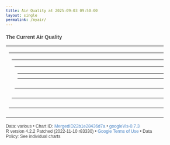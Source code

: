```yaml
---
title: Air Quality at 2025-09-03 09:50:00
layout: single
permalink: /myair/
---
```

### The Current Air Quality

<html xmlns="https://www.w3.org/1999/xhtml">
<head>
<title>MergedID22b1e28436d7a</title>
<meta http-equiv="content-type" content="text/html;charset=utf-8" />
<style type="text/css">
body {
  color: #444444;
  font-family: Arial,Helvetica,sans-serif;
  font-size: 75%;
  }
  a {
  color: #4D87C7;
  text-decoration: none;
}
</style>
</head>
<body> <!-- Table generated in R 4.2.2 by googleVis 0.7.3 package -->
<!-- Wed Sep  3 09:50:07 2025 -->


<!-- jsHeader -->
<script type="text/javascript">
 
// jsData 
function gvisDataTableID22b1e4ea7c095 () {
var data = new google.visualization.DataTable();
var datajson =
[
 [
27.52,
100,
1007.88,
519,
7.8,
7
] 
];
data.addColumn('number','Temperature (C)');
data.addColumn('number','Humidity (%)');
data.addColumn('number','Pressure (hPa)');
data.addColumn('number','CO2 (ppm)');
data.addColumn('number','PM10 (ug/m3)');
data.addColumn('number','PM2.5 (ug/m3)');
data.addRows(datajson);
return(data);
}


// jsData 
function gvisDataLineChartID22b1e54f78b7 () {
var data = new google.visualization.DataTable();
var datajson =
[
 [
new Date(2025,8,3,1,50,0),
26.36,
99.59
],
[
new Date(2025,8,3,1,51,0),
26.35,
99.56
],
[
new Date(2025,8,3,1,52,0),
26.36,
99.52
],
[
new Date(2025,8,3,1,53,0),
26.36,
99.6
],
[
new Date(2025,8,3,1,54,0),
26.35,
99.57
],
[
new Date(2025,8,3,1,55,0),
26.37,
99.53
],
[
new Date(2025,8,3,1,56,0),
26.38,
99.52
],
[
new Date(2025,8,3,1,57,0),
26.39,
99.52
],
[
new Date(2025,8,3,1,58,0),
26.39,
99.48
],
[
new Date(2025,8,3,1,59,0),
26.4,
99.36
],
[
new Date(2025,8,3,2,0,0),
26.4,
99.26
],
[
new Date(2025,8,3,2,1,0),
26.39,
99.17
],
[
new Date(2025,8,3,2,2,0),
26.38,
99
],
[
new Date(2025,8,3,2,3,0),
26.36,
98.92
],
[
new Date(2025,8,3,2,4,0),
26.35,
98.82
],
[
new Date(2025,8,3,2,5,0),
26.33,
98.78
],
[
new Date(2025,8,3,2,6,0),
26.31,
98.76
],
[
new Date(2025,8,3,2,7,0),
26.31,
98.81
],
[
new Date(2025,8,3,2,8,0),
26.31,
98.72
],
[
new Date(2025,8,3,2,9,0),
26.3,
98.65
],
[
new Date(2025,8,3,2,10,0),
26.28,
98.59
],
[
new Date(2025,8,3,2,11,0),
26.27,
98.57
],
[
new Date(2025,8,3,2,12,0),
26.26,
98.57
],
[
new Date(2025,8,3,2,13,0),
26.22,
98.63
],
[
new Date(2025,8,3,2,14,0),
26.22,
98.8
],
[
new Date(2025,8,3,2,15,0),
26.2,
98.81
],
[
new Date(2025,8,3,2,16,0),
26.19,
98.86
],
[
new Date(2025,8,3,2,17,0),
26.16,
99.02
],
[
new Date(2025,8,3,2,18,0),
26.15,
99.18
],
[
new Date(2025,8,3,2,19,0),
26.11,
99.16
],
[
new Date(2025,8,3,2,20,0),
26.1,
99.38
],
[
new Date(2025,8,3,2,21,0),
26.11,
99.38
],
[
new Date(2025,8,3,2,22,0),
26.09,
99.42
],
[
new Date(2025,8,3,2,23,0),
26.11,
99.42
],
[
new Date(2025,8,3,2,24,0),
26.11,
99.42
],
[
new Date(2025,8,3,2,25,0),
26.12,
99.47
],
[
new Date(2025,8,3,2,26,0),
26.12,
99.46
],
[
new Date(2025,8,3,2,27,0),
26.12,
99.52
],
[
new Date(2025,8,3,2,28,0),
26.13,
99.62
],
[
new Date(2025,8,3,2,29,0),
26.12,
99.52
],
[
new Date(2025,8,3,2,30,0),
26.14,
99.58
],
[
new Date(2025,8,3,2,31,0),
26.15,
99.52
],
[
new Date(2025,8,3,2,32,0),
26.15,
99.55
],
[
new Date(2025,8,3,2,33,0),
26.14,
99.53
],
[
new Date(2025,8,3,2,34,0),
26.15,
99.6
],
[
new Date(2025,8,3,2,35,0),
26.15,
99.47
],
[
new Date(2025,8,3,2,36,0),
26.15,
99.44
],
[
new Date(2025,8,3,2,37,0),
26.14,
99.39
],
[
new Date(2025,8,3,2,38,0),
26.15,
99.46
],
[
new Date(2025,8,3,2,39,0),
26.14,
99.43
],
[
new Date(2025,8,3,2,40,0),
26.14,
99.41
],
[
new Date(2025,8,3,2,41,0),
26.13,
99.45
],
[
new Date(2025,8,3,2,42,0),
26.13,
99.39
],
[
new Date(2025,8,3,2,43,0),
26.12,
99.37
],
[
new Date(2025,8,3,2,44,0),
26.12,
99.38
],
[
new Date(2025,8,3,2,45,0),
26.13,
99.46
],
[
new Date(2025,8,3,2,46,0),
26.14,
99.4
],
[
new Date(2025,8,3,2,47,0),
26.15,
99.42
],
[
new Date(2025,8,3,2,48,0),
26.15,
99.44
],
[
new Date(2025,8,3,2,49,0),
26.15,
99.46
],
[
new Date(2025,8,3,2,50,0),
26.16,
99.36
],
[
new Date(2025,8,3,2,51,0),
26.15,
99.26
],
[
new Date(2025,8,3,2,52,0),
26.13,
99.19
],
[
new Date(2025,8,3,2,53,0),
26.13,
99.16
],
[
new Date(2025,8,3,2,54,0),
26.12,
99.17
],
[
new Date(2025,8,3,2,55,0),
26.12,
99.31
],
[
new Date(2025,8,3,2,56,0),
26.13,
99.39
],
[
new Date(2025,8,3,2,57,0),
26.12,
99.4
],
[
new Date(2025,8,3,2,58,0),
26.12,
99.54
],
[
new Date(2025,8,3,2,59,0),
26.1,
99.48
],
[
new Date(2025,8,3,3,0,0),
26.12,
99.57
],
[
new Date(2025,8,3,3,1,0),
26.11,
99.62
],
[
new Date(2025,8,3,3,2,0),
26.11,
99.62
],
[
new Date(2025,8,3,3,3,0),
26.11,
99.73
],
[
new Date(2025,8,3,3,4,0),
26.11,
99.73
],
[
new Date(2025,8,3,3,5,0),
26.1,
99.79
],
[
new Date(2025,8,3,3,6,0),
26.11,
99.92
],
[
new Date(2025,8,3,3,7,0),
26.11,
100
],
[
new Date(2025,8,3,3,8,0),
26.11,
100
],
[
new Date(2025,8,3,3,9,0),
26.11,
100
],
[
new Date(2025,8,3,3,10,0),
26.11,
100
],
[
new Date(2025,8,3,3,11,0),
26.1,
100
],
[
new Date(2025,8,3,3,12,0),
26.11,
100
],
[
new Date(2025,8,3,3,13,0),
26.11,
100
],
[
new Date(2025,8,3,3,14,0),
26.11,
100
],
[
new Date(2025,8,3,3,15,0),
26.12,
100
],
[
new Date(2025,8,3,3,16,0),
26.11,
100
],
[
new Date(2025,8,3,3,17,0),
26.12,
100
],
[
new Date(2025,8,3,3,18,0),
26.11,
100
],
[
new Date(2025,8,3,3,19,0),
26.12,
100
],
[
new Date(2025,8,3,3,20,0),
26.11,
100
],
[
new Date(2025,8,3,3,21,0),
26.11,
100
],
[
new Date(2025,8,3,3,22,0),
26.12,
100
],
[
new Date(2025,8,3,3,23,0),
26.13,
100
],
[
new Date(2025,8,3,3,24,0),
26.13,
100
],
[
new Date(2025,8,3,3,25,0),
26.13,
100
],
[
new Date(2025,8,3,3,26,0),
26.14,
100
],
[
new Date(2025,8,3,3,27,0),
26.14,
100
],
[
new Date(2025,8,3,3,28,0),
26.15,
100
],
[
new Date(2025,8,3,3,29,0),
26.16,
100
],
[
new Date(2025,8,3,3,30,0),
26.13,
100
],
[
new Date(2025,8,3,3,31,0),
26.13,
100
],
[
new Date(2025,8,3,3,32,0),
26.12,
100
],
[
new Date(2025,8,3,3,33,0),
26.1,
100
],
[
new Date(2025,8,3,3,34,0),
26.08,
100
],
[
new Date(2025,8,3,3,35,0),
26.07,
100
],
[
new Date(2025,8,3,3,36,0),
26.06,
100
],
[
new Date(2025,8,3,3,37,0),
26.06,
100
],
[
new Date(2025,8,3,3,38,0),
26.04,
100
],
[
new Date(2025,8,3,3,39,0),
26.02,
100
],
[
new Date(2025,8,3,3,40,0),
26.03,
100
],
[
new Date(2025,8,3,3,41,0),
26.01,
100
],
[
new Date(2025,8,3,3,42,0),
26.01,
100
],
[
new Date(2025,8,3,3,43,0),
26,
100
],
[
new Date(2025,8,3,3,44,0),
26,
100
],
[
new Date(2025,8,3,3,45,0),
26,
100
],
[
new Date(2025,8,3,3,46,0),
26,
100
],
[
new Date(2025,8,3,3,47,0),
25.99,
100
],
[
new Date(2025,8,3,3,48,0),
26,
99.99
],
[
new Date(2025,8,3,3,49,0),
25.99,
99.97
],
[
new Date(2025,8,3,3,50,0),
25.98,
99.93
],
[
new Date(2025,8,3,3,51,0),
25.97,
99.87
],
[
new Date(2025,8,3,3,52,0),
25.96,
99.82
],
[
new Date(2025,8,3,3,53,0),
25.97,
99.87
],
[
new Date(2025,8,3,3,54,0),
25.96,
99.93
],
[
new Date(2025,8,3,3,55,0),
25.96,
100
],
[
new Date(2025,8,3,3,56,0),
25.96,
100
],
[
new Date(2025,8,3,3,57,0),
25.97,
99.96
],
[
new Date(2025,8,3,3,58,0),
25.97,
99.97
],
[
new Date(2025,8,3,3,59,0),
25.96,
99.9
],
[
new Date(2025,8,3,4,0,0),
25.95,
99.87
],
[
new Date(2025,8,3,4,1,0),
25.95,
99.83
],
[
new Date(2025,8,3,4,2,0),
25.93,
99.81
],
[
new Date(2025,8,3,4,3,0),
25.93,
99.78
],
[
new Date(2025,8,3,4,4,0),
25.91,
99.75
],
[
new Date(2025,8,3,4,5,0),
25.92,
99.81
],
[
new Date(2025,8,3,4,6,0),
25.92,
99.9
],
[
new Date(2025,8,3,4,7,0),
25.91,
99.85
],
[
new Date(2025,8,3,4,8,0),
25.92,
99.85
],
[
new Date(2025,8,3,4,9,0),
25.91,
99.9
],
[
new Date(2025,8,3,4,10,0),
25.89,
99.91
],
[
new Date(2025,8,3,4,11,0),
25.89,
99.96
],
[
new Date(2025,8,3,4,12,0),
25.9,
100
],
[
new Date(2025,8,3,4,13,0),
25.89,
100
],
[
new Date(2025,8,3,4,14,0),
25.88,
100
],
[
new Date(2025,8,3,4,15,0),
25.9,
100
],
[
new Date(2025,8,3,4,16,0),
25.89,
100
],
[
new Date(2025,8,3,4,17,0),
25.89,
100
],
[
new Date(2025,8,3,4,18,0),
25.89,
100
],
[
new Date(2025,8,3,4,19,0),
25.89,
100
],
[
new Date(2025,8,3,4,20,0),
25.9,
100
],
[
new Date(2025,8,3,4,21,0),
25.9,
100
],
[
new Date(2025,8,3,4,22,0),
25.9,
100
],
[
new Date(2025,8,3,4,23,0),
25.9,
100
],
[
new Date(2025,8,3,4,24,0),
25.91,
100
],
[
new Date(2025,8,3,4,25,0),
25.9,
100
],
[
new Date(2025,8,3,4,26,0),
25.9,
99.99
],
[
new Date(2025,8,3,4,27,0),
25.9,
99.98
],
[
new Date(2025,8,3,4,28,0),
25.89,
99.96
],
[
new Date(2025,8,3,4,29,0),
25.88,
99.97
],
[
new Date(2025,8,3,4,30,0),
25.87,
99.96
],
[
new Date(2025,8,3,4,31,0),
25.86,
100
],
[
new Date(2025,8,3,4,32,0),
25.84,
100
],
[
new Date(2025,8,3,4,33,0),
25.83,
100
],
[
new Date(2025,8,3,4,34,0),
25.81,
100
],
[
new Date(2025,8,3,4,35,0),
25.8,
100
],
[
new Date(2025,8,3,4,36,0),
25.79,
100
],
[
new Date(2025,8,3,4,37,0),
25.78,
100
],
[
new Date(2025,8,3,4,38,0),
25.78,
100
],
[
new Date(2025,8,3,4,39,0),
25.79,
100
],
[
new Date(2025,8,3,4,40,0),
25.79,
100
],
[
new Date(2025,8,3,4,41,0),
25.79,
100
],
[
new Date(2025,8,3,4,42,0),
25.79,
100
],
[
new Date(2025,8,3,4,43,0),
25.78,
100
],
[
new Date(2025,8,3,4,44,0),
25.77,
100
],
[
new Date(2025,8,3,4,45,0),
25.76,
100
],
[
new Date(2025,8,3,4,46,0),
25.77,
100
],
[
new Date(2025,8,3,4,47,0),
25.77,
100
],
[
new Date(2025,8,3,4,48,0),
25.76,
100
],
[
new Date(2025,8,3,4,49,0),
25.76,
100
],
[
new Date(2025,8,3,4,50,0),
25.77,
100
],
[
new Date(2025,8,3,4,51,0),
25.78,
100
],
[
new Date(2025,8,3,4,52,0),
25.8,
100
],
[
new Date(2025,8,3,4,53,0),
25.8,
100
],
[
new Date(2025,8,3,4,54,0),
25.79,
100
],
[
new Date(2025,8,3,4,55,0),
25.82,
100
],
[
new Date(2025,8,3,4,56,0),
25.81,
100
],
[
new Date(2025,8,3,4,57,0),
25.81,
100
],
[
new Date(2025,8,3,4,58,0),
25.82,
100
],
[
new Date(2025,8,3,4,59,0),
25.82,
100
],
[
new Date(2025,8,3,5,0,0),
25.82,
100
],
[
new Date(2025,8,3,5,1,0),
25.83,
100
],
[
new Date(2025,8,3,5,2,0),
25.82,
100
],
[
new Date(2025,8,3,5,3,0),
25.81,
100
],
[
new Date(2025,8,3,5,4,0),
25.82,
100
],
[
new Date(2025,8,3,5,5,0),
25.82,
100
],
[
new Date(2025,8,3,5,6,0),
25.84,
100
],
[
new Date(2025,8,3,5,7,0),
25.83,
100
],
[
new Date(2025,8,3,5,8,0),
25.83,
100
],
[
new Date(2025,8,3,5,9,0),
25.84,
100
],
[
new Date(2025,8,3,5,10,0),
25.84,
100
],
[
new Date(2025,8,3,5,11,0),
25.84,
100
],
[
new Date(2025,8,3,5,12,0),
25.85,
100
],
[
new Date(2025,8,3,5,13,0),
25.86,
100
],
[
new Date(2025,8,3,5,14,0),
25.87,
100
],
[
new Date(2025,8,3,5,15,0),
25.87,
100
],
[
new Date(2025,8,3,5,16,0),
25.88,
100
],
[
new Date(2025,8,3,5,17,0),
25.88,
100
],
[
new Date(2025,8,3,5,18,0),
25.87,
100
],
[
new Date(2025,8,3,5,19,0),
25.88,
100
],
[
new Date(2025,8,3,5,20,0),
25.88,
100
],
[
new Date(2025,8,3,5,21,0),
25.87,
100
],
[
new Date(2025,8,3,5,22,0),
25.88,
100
],
[
new Date(2025,8,3,5,23,0),
25.88,
100
],
[
new Date(2025,8,3,5,24,0),
25.88,
100
],
[
new Date(2025,8,3,5,25,0),
25.88,
100
],
[
new Date(2025,8,3,5,26,0),
25.88,
100
],
[
new Date(2025,8,3,5,27,0),
25.85,
100
],
[
new Date(2025,8,3,5,28,0),
25.84,
100
],
[
new Date(2025,8,3,5,29,0),
25.84,
100
],
[
new Date(2025,8,3,5,30,0),
25.82,
100
],
[
new Date(2025,8,3,5,31,0),
25.82,
100
],
[
new Date(2025,8,3,5,32,0),
25.81,
100
],
[
new Date(2025,8,3,5,33,0),
25.82,
100
],
[
new Date(2025,8,3,5,34,0),
25.81,
100
],
[
new Date(2025,8,3,5,35,0),
25.81,
100
],
[
new Date(2025,8,3,5,36,0),
25.81,
100
],
[
new Date(2025,8,3,5,37,0),
25.82,
100
],
[
new Date(2025,8,3,5,38,0),
25.79,
100
],
[
new Date(2025,8,3,5,39,0),
25.81,
100
],
[
new Date(2025,8,3,5,40,0),
25.81,
100
],
[
new Date(2025,8,3,5,41,0),
25.81,
100
],
[
new Date(2025,8,3,5,42,0),
25.81,
100
],
[
new Date(2025,8,3,5,43,0),
25.79,
100
],
[
new Date(2025,8,3,5,44,0),
25.79,
100
],
[
new Date(2025,8,3,5,45,0),
25.78,
100
],
[
new Date(2025,8,3,5,46,0),
25.77,
100
],
[
new Date(2025,8,3,5,47,0),
25.76,
100
],
[
new Date(2025,8,3,5,48,0),
25.75,
100
],
[
new Date(2025,8,3,5,49,0),
25.75,
100
],
[
new Date(2025,8,3,5,50,0),
25.75,
100
],
[
new Date(2025,8,3,5,51,0),
25.76,
100
],
[
new Date(2025,8,3,5,52,0),
25.76,
100
],
[
new Date(2025,8,3,5,53,0),
25.75,
100
],
[
new Date(2025,8,3,5,54,0),
25.77,
100
],
[
new Date(2025,8,3,5,55,0),
25.77,
100
],
[
new Date(2025,8,3,5,56,0),
25.76,
100
],
[
new Date(2025,8,3,5,57,0),
25.76,
100
],
[
new Date(2025,8,3,5,58,0),
25.75,
100
],
[
new Date(2025,8,3,5,59,0),
25.75,
100
],
[
new Date(2025,8,3,6,0,0),
25.75,
100
],
[
new Date(2025,8,3,6,1,0),
25.76,
100
],
[
new Date(2025,8,3,6,2,0),
25.76,
100
],
[
new Date(2025,8,3,6,3,0),
25.75,
100
],
[
new Date(2025,8,3,6,4,0),
25.77,
100
],
[
new Date(2025,8,3,6,5,0),
25.77,
100
],
[
new Date(2025,8,3,6,6,0),
25.78,
100
],
[
new Date(2025,8,3,6,7,0),
25.76,
100
],
[
new Date(2025,8,3,6,8,0),
25.78,
100
],
[
new Date(2025,8,3,6,9,0),
25.78,
100
],
[
new Date(2025,8,3,6,10,0),
25.79,
100
],
[
new Date(2025,8,3,6,11,0),
25.78,
100
],
[
new Date(2025,8,3,6,12,0),
25.79,
100
],
[
new Date(2025,8,3,6,13,0),
25.8,
100
],
[
new Date(2025,8,3,6,14,0),
25.8,
100
],
[
new Date(2025,8,3,6,15,0),
25.8,
100
],
[
new Date(2025,8,3,6,16,0),
25.79,
100
],
[
new Date(2025,8,3,6,17,0),
25.81,
100
],
[
new Date(2025,8,3,6,18,0),
25.81,
100
],
[
new Date(2025,8,3,6,19,0),
25.8,
100
],
[
new Date(2025,8,3,6,20,0),
25.8,
100
],
[
new Date(2025,8,3,6,21,0),
25.8,
100
],
[
new Date(2025,8,3,6,22,0),
25.78,
100
],
[
new Date(2025,8,3,6,23,0),
25.78,
100
],
[
new Date(2025,8,3,6,24,0),
25.77,
100
],
[
new Date(2025,8,3,6,25,0),
25.78,
100
],
[
new Date(2025,8,3,6,26,0),
25.78,
100
],
[
new Date(2025,8,3,6,27,0),
25.77,
100
],
[
new Date(2025,8,3,6,28,0),
25.77,
100
],
[
new Date(2025,8,3,6,29,0),
25.78,
100
],
[
new Date(2025,8,3,6,30,0),
25.77,
100
],
[
new Date(2025,8,3,6,31,0),
25.76,
100
],
[
new Date(2025,8,3,6,32,0),
25.76,
100
],
[
new Date(2025,8,3,6,33,0),
25.75,
100
],
[
new Date(2025,8,3,6,34,0),
25.75,
100
],
[
new Date(2025,8,3,6,35,0),
25.75,
100
],
[
new Date(2025,8,3,6,36,0),
25.76,
100
],
[
new Date(2025,8,3,6,37,0),
25.76,
100
],
[
new Date(2025,8,3,6,38,0),
25.76,
100
],
[
new Date(2025,8,3,6,39,0),
25.77,
100
],
[
new Date(2025,8,3,6,40,0),
25.77,
100
],
[
new Date(2025,8,3,6,41,0),
25.78,
100
],
[
new Date(2025,8,3,6,42,0),
25.78,
100
],
[
new Date(2025,8,3,6,43,0),
25.77,
100
],
[
new Date(2025,8,3,6,44,0),
25.77,
100
],
[
new Date(2025,8,3,6,45,0),
25.75,
100
],
[
new Date(2025,8,3,6,46,0),
25.75,
100
],
[
new Date(2025,8,3,6,47,0),
25.76,
100
],
[
new Date(2025,8,3,6,48,0),
25.75,
100
],
[
new Date(2025,8,3,6,49,0),
25.75,
100
],
[
new Date(2025,8,3,6,50,0),
25.76,
100
],
[
new Date(2025,8,3,6,51,0),
25.75,
100
],
[
new Date(2025,8,3,6,52,0),
25.75,
100
],
[
new Date(2025,8,3,6,53,0),
25.75,
100
],
[
new Date(2025,8,3,6,54,0),
25.76,
100
],
[
new Date(2025,8,3,6,55,0),
25.76,
100
],
[
new Date(2025,8,3,6,56,0),
25.76,
100
],
[
new Date(2025,8,3,6,57,0),
25.77,
100
],
[
new Date(2025,8,3,6,58,0),
25.76,
100
],
[
new Date(2025,8,3,6,59,0),
25.76,
100
],
[
new Date(2025,8,3,7,0,0),
25.77,
100
],
[
new Date(2025,8,3,7,1,0),
25.77,
100
],
[
new Date(2025,8,3,7,2,0),
25.77,
100
],
[
new Date(2025,8,3,7,3,0),
25.76,
100
],
[
new Date(2025,8,3,7,4,0),
25.77,
100
],
[
new Date(2025,8,3,7,5,0),
25.77,
100
],
[
new Date(2025,8,3,7,6,0),
25.78,
100
],
[
new Date(2025,8,3,7,7,0),
25.79,
100
],
[
new Date(2025,8,3,7,8,0),
25.79,
100
],
[
new Date(2025,8,3,7,9,0),
25.8,
100
],
[
new Date(2025,8,3,7,10,0),
25.81,
100
],
[
new Date(2025,8,3,7,11,0),
25.81,
100
],
[
new Date(2025,8,3,7,12,0),
25.82,
100
],
[
new Date(2025,8,3,7,13,0),
25.81,
100
],
[
new Date(2025,8,3,7,14,0),
25.83,
100
],
[
new Date(2025,8,3,7,15,0),
25.83,
100
],
[
new Date(2025,8,3,7,16,0),
25.84,
100
],
[
new Date(2025,8,3,7,17,0),
25.85,
100
],
[
new Date(2025,8,3,7,18,0),
25.86,
100
],
[
new Date(2025,8,3,7,19,0),
25.87,
100
],
[
new Date(2025,8,3,7,20,0),
25.88,
100
],
[
new Date(2025,8,3,7,21,0),
25.9,
100
],
[
new Date(2025,8,3,7,22,0),
25.91,
100
],
[
new Date(2025,8,3,7,23,0),
25.92,
100
],
[
new Date(2025,8,3,7,24,0),
25.92,
100
],
[
new Date(2025,8,3,7,25,0),
25.93,
100
],
[
new Date(2025,8,3,7,26,0),
25.94,
100
],
[
new Date(2025,8,3,7,27,0),
25.95,
100
],
[
new Date(2025,8,3,7,28,0),
25.97,
100
],
[
new Date(2025,8,3,7,29,0),
25.97,
100
],
[
new Date(2025,8,3,7,30,0),
25.99,
100
],
[
new Date(2025,8,3,7,31,0),
26.01,
100
],
[
new Date(2025,8,3,7,32,0),
26.03,
100
],
[
new Date(2025,8,3,7,33,0),
26.04,
100
],
[
new Date(2025,8,3,7,34,0),
26.06,
100
],
[
new Date(2025,8,3,7,35,0),
26.07,
100
],
[
new Date(2025,8,3,7,36,0),
26.09,
100
],
[
new Date(2025,8,3,7,37,0),
26.09,
100
],
[
new Date(2025,8,3,7,38,0),
26.11,
100
],
[
new Date(2025,8,3,7,39,0),
26.11,
100
],
[
new Date(2025,8,3,7,40,0),
26.12,
100
],
[
new Date(2025,8,3,7,41,0),
26.14,
100
],
[
new Date(2025,8,3,7,42,0),
26.14,
100
],
[
new Date(2025,8,3,7,43,0),
26.15,
100
],
[
new Date(2025,8,3,7,44,0),
26.16,
100
],
[
new Date(2025,8,3,7,45,0),
26.18,
100
],
[
new Date(2025,8,3,7,46,0),
26.2,
100
],
[
new Date(2025,8,3,7,47,0),
26.21,
100
],
[
new Date(2025,8,3,7,48,0),
26.23,
100
],
[
new Date(2025,8,3,7,49,0),
26.23,
100
],
[
new Date(2025,8,3,7,50,0),
26.24,
100
],
[
new Date(2025,8,3,7,51,0),
26.26,
100
],
[
new Date(2025,8,3,7,52,0),
26.28,
100
],
[
new Date(2025,8,3,7,53,0),
26.3,
100
],
[
new Date(2025,8,3,7,54,0),
26.31,
100
],
[
new Date(2025,8,3,7,55,0),
26.33,
100
],
[
new Date(2025,8,3,7,56,0),
26.34,
100
],
[
new Date(2025,8,3,7,57,0),
26.35,
100
],
[
new Date(2025,8,3,7,58,0),
26.36,
100
],
[
new Date(2025,8,3,7,59,0),
26.38,
100
],
[
new Date(2025,8,3,8,0,0),
26.38,
100
],
[
new Date(2025,8,3,8,1,0),
26.41,
100
],
[
new Date(2025,8,3,8,2,0),
26.42,
100
],
[
new Date(2025,8,3,8,3,0),
26.42,
100
],
[
new Date(2025,8,3,8,4,0),
26.42,
100
],
[
new Date(2025,8,3,8,5,0),
26.44,
100
],
[
new Date(2025,8,3,8,6,0),
26.46,
100
],
[
new Date(2025,8,3,8,7,0),
26.46,
100
],
[
new Date(2025,8,3,8,8,0),
26.48,
100
],
[
new Date(2025,8,3,8,9,0),
26.5,
100
],
[
new Date(2025,8,3,8,10,0),
26.51,
100
],
[
new Date(2025,8,3,8,11,0),
26.53,
100
],
[
new Date(2025,8,3,8,12,0),
26.54,
100
],
[
new Date(2025,8,3,8,13,0),
26.54,
100
],
[
new Date(2025,8,3,8,14,0),
26.56,
100
],
[
new Date(2025,8,3,8,15,0),
26.56,
100
],
[
new Date(2025,8,3,8,16,0),
26.57,
100
],
[
new Date(2025,8,3,8,17,0),
26.58,
100
],
[
new Date(2025,8,3,8,18,0),
26.58,
100
],
[
new Date(2025,8,3,8,19,0),
26.6,
100
],
[
new Date(2025,8,3,8,20,0),
26.6,
100
],
[
new Date(2025,8,3,8,21,0),
26.61,
100
],
[
new Date(2025,8,3,8,22,0),
26.62,
100
],
[
new Date(2025,8,3,8,23,0),
26.64,
100
],
[
new Date(2025,8,3,8,24,0),
26.64,
100
],
[
new Date(2025,8,3,8,25,0),
26.65,
100
],
[
new Date(2025,8,3,8,26,0),
26.67,
100
],
[
new Date(2025,8,3,8,27,0),
26.68,
100
],
[
new Date(2025,8,3,8,28,0),
26.69,
100
],
[
new Date(2025,8,3,8,29,0),
26.68,
100
],
[
new Date(2025,8,3,8,30,0),
26.7,
100
],
[
new Date(2025,8,3,8,31,0),
26.68,
100
],
[
new Date(2025,8,3,8,32,0),
26.71,
100
],
[
new Date(2025,8,3,8,33,0),
26.71,
100
],
[
new Date(2025,8,3,8,34,0),
26.72,
100
],
[
new Date(2025,8,3,8,35,0),
26.73,
100
],
[
new Date(2025,8,3,8,36,0),
26.74,
100
],
[
new Date(2025,8,3,8,37,0),
26.75,
100
],
[
new Date(2025,8,3,8,38,0),
26.75,
100
],
[
new Date(2025,8,3,8,39,0),
26.77,
100
],
[
new Date(2025,8,3,8,40,0),
26.77,
100
],
[
new Date(2025,8,3,8,41,0),
26.78,
100
],
[
new Date(2025,8,3,8,42,0),
26.8,
100
],
[
new Date(2025,8,3,8,43,0),
26.8,
100
],
[
new Date(2025,8,3,8,44,0),
26.81,
100
],
[
new Date(2025,8,3,8,45,0),
26.81,
100
],
[
new Date(2025,8,3,8,46,0),
26.81,
100
],
[
new Date(2025,8,3,8,47,0),
26.82,
100
],
[
new Date(2025,8,3,8,48,0),
26.83,
100
],
[
new Date(2025,8,3,8,49,0),
26.84,
100
],
[
new Date(2025,8,3,8,50,0),
26.84,
100
],
[
new Date(2025,8,3,8,51,0),
26.85,
100
],
[
new Date(2025,8,3,8,52,0),
26.86,
100
],
[
new Date(2025,8,3,8,53,0),
26.85,
100
],
[
new Date(2025,8,3,8,54,0),
26.87,
100
],
[
new Date(2025,8,3,8,55,0),
26.88,
100
],
[
new Date(2025,8,3,8,56,0),
26.88,
100
],
[
new Date(2025,8,3,8,57,0),
26.89,
100
],
[
new Date(2025,8,3,8,58,0),
26.89,
100
],
[
new Date(2025,8,3,8,59,0),
26.89,
100
],
[
new Date(2025,8,3,9,0,0),
26.9,
100
],
[
new Date(2025,8,3,9,1,0),
26.91,
100
],
[
new Date(2025,8,3,9,2,0),
26.91,
100
],
[
new Date(2025,8,3,9,3,0),
26.91,
100
],
[
new Date(2025,8,3,9,4,0),
26.93,
100
],
[
new Date(2025,8,3,9,5,0),
26.93,
100
],
[
new Date(2025,8,3,9,6,0),
26.94,
100
],
[
new Date(2025,8,3,9,7,0),
26.95,
100
],
[
new Date(2025,8,3,9,8,0),
26.96,
100
],
[
new Date(2025,8,3,9,9,0),
26.96,
100
],
[
new Date(2025,8,3,9,10,0),
26.97,
100
],
[
new Date(2025,8,3,9,11,0),
26.97,
100
],
[
new Date(2025,8,3,9,12,0),
26.98,
100
],
[
new Date(2025,8,3,9,13,0),
27,
100
],
[
new Date(2025,8,3,9,14,0),
27,
100
],
[
new Date(2025,8,3,9,15,0),
27,
100
],
[
new Date(2025,8,3,9,16,0),
27.01,
100
],
[
new Date(2025,8,3,9,17,0),
27.02,
100
],
[
new Date(2025,8,3,9,18,0),
27.03,
100
],
[
new Date(2025,8,3,9,19,0),
27.04,
100
],
[
new Date(2025,8,3,9,20,0),
27.05,
100
],
[
new Date(2025,8,3,9,21,0),
27.05,
100
],
[
new Date(2025,8,3,9,22,0),
27.07,
100
],
[
new Date(2025,8,3,9,23,0),
27.08,
100
],
[
new Date(2025,8,3,9,24,0),
27.08,
100
],
[
new Date(2025,8,3,9,25,0),
27.1,
100
],
[
new Date(2025,8,3,9,26,0),
27.1,
100
],
[
new Date(2025,8,3,9,27,0),
27.11,
100
],
[
new Date(2025,8,3,9,28,0),
27.12,
100
],
[
new Date(2025,8,3,9,29,0),
27.13,
100
],
[
new Date(2025,8,3,9,30,0),
27.14,
100
],
[
new Date(2025,8,3,9,31,0),
27.15,
100
],
[
new Date(2025,8,3,9,32,0),
27.15,
100
],
[
new Date(2025,8,3,9,33,0),
27.15,
100
],
[
new Date(2025,8,3,9,34,0),
27.18,
100
],
[
new Date(2025,8,3,9,35,0),
27.2,
100
],
[
new Date(2025,8,3,9,36,0),
27.21,
100
],
[
new Date(2025,8,3,9,37,0),
27.23,
100
],
[
new Date(2025,8,3,9,38,0),
27.26,
100
],
[
new Date(2025,8,3,9,39,0),
27.27,
100
],
[
new Date(2025,8,3,9,40,0),
27.29,
100
],
[
new Date(2025,8,3,9,41,0),
27.32,
100
],
[
new Date(2025,8,3,9,42,0),
27.35,
100
],
[
new Date(2025,8,3,9,43,0),
27.38,
100
],
[
new Date(2025,8,3,9,44,0),
27.4,
100
],
[
new Date(2025,8,3,9,45,0),
27.42,
100
],
[
new Date(2025,8,3,9,46,0),
27.45,
100
],
[
new Date(2025,8,3,9,47,0),
27.47,
100
],
[
new Date(2025,8,3,9,48,0),
27.49,
100
],
[
new Date(2025,8,3,9,49,0),
27.51,
100
],
[
new Date(2025,8,3,9,50,0),
27.52,
100
] 
];
data.addColumn('datetime','time');
data.addColumn('number','Temperature');
data.addColumn('number','Humidity');
data.addRows(datajson);
return(data);
}


// jsData 
function gvisDataAreaChartID22b1e523c42ab () {
var data = new google.visualization.DataTable();
var datajson =
[
 [
new Date(2025,8,3,1,50,0),
1007.52,
"#9B59B6"
],
[
new Date(2025,8,3,1,51,0),
1007.44,
"#9B59B6"
],
[
new Date(2025,8,3,1,52,0),
1007.54,
"#9B59B6"
],
[
new Date(2025,8,3,1,53,0),
1007.48,
"#9B59B6"
],
[
new Date(2025,8,3,1,54,0),
1007.47,
"#9B59B6"
],
[
new Date(2025,8,3,1,55,0),
1007.54,
"#9B59B6"
],
[
new Date(2025,8,3,1,56,0),
1007.52,
"#9B59B6"
],
[
new Date(2025,8,3,1,57,0),
1007.57,
"#9B59B6"
],
[
new Date(2025,8,3,1,58,0),
1007.54,
"#9B59B6"
],
[
new Date(2025,8,3,1,59,0),
1007.61,
"#9B59B6"
],
[
new Date(2025,8,3,2,0,0),
1007.66,
"#9B59B6"
],
[
new Date(2025,8,3,2,1,0),
1007.66,
"#9B59B6"
],
[
new Date(2025,8,3,2,2,0),
1007.68,
"#9B59B6"
],
[
new Date(2025,8,3,2,3,0),
1007.67,
"#9B59B6"
],
[
new Date(2025,8,3,2,4,0),
1007.72,
"#9B59B6"
],
[
new Date(2025,8,3,2,5,0),
1007.67,
"#9B59B6"
],
[
new Date(2025,8,3,2,6,0),
1007.62,
"#9B59B6"
],
[
new Date(2025,8,3,2,7,0),
1007.61,
"#9B59B6"
],
[
new Date(2025,8,3,2,8,0),
1007.65,
"#9B59B6"
],
[
new Date(2025,8,3,2,9,0),
1007.58,
"#9B59B6"
],
[
new Date(2025,8,3,2,10,0),
1007.52,
"#9B59B6"
],
[
new Date(2025,8,3,2,11,0),
1007.56,
"#9B59B6"
],
[
new Date(2025,8,3,2,12,0),
1007.52,
"#9B59B6"
],
[
new Date(2025,8,3,2,13,0),
1007.5,
"#9B59B6"
],
[
new Date(2025,8,3,2,14,0),
1007.59,
"#9B59B6"
],
[
new Date(2025,8,3,2,15,0),
1007.57,
"#9B59B6"
],
[
new Date(2025,8,3,2,16,0),
1007.56,
"#9B59B6"
],
[
new Date(2025,8,3,2,17,0),
1007.52,
"#9B59B6"
],
[
new Date(2025,8,3,2,18,0),
1007.6,
"#9B59B6"
],
[
new Date(2025,8,3,2,19,0),
1007.48,
"#9B59B6"
],
[
new Date(2025,8,3,2,20,0),
1007.49,
"#9B59B6"
],
[
new Date(2025,8,3,2,21,0),
1007.52,
"#9B59B6"
],
[
new Date(2025,8,3,2,22,0),
1007.54,
"#9B59B6"
],
[
new Date(2025,8,3,2,23,0),
1007.52,
"#9B59B6"
],
[
new Date(2025,8,3,2,24,0),
1007.53,
"#9B59B6"
],
[
new Date(2025,8,3,2,25,0),
1007.52,
"#9B59B6"
],
[
new Date(2025,8,3,2,26,0),
1007.44,
"#9B59B6"
],
[
new Date(2025,8,3,2,27,0),
1007.47,
"#9B59B6"
],
[
new Date(2025,8,3,2,28,0),
1007.44,
"#9B59B6"
],
[
new Date(2025,8,3,2,29,0),
1007.44,
"#9B59B6"
],
[
new Date(2025,8,3,2,30,0),
1007.41,
"#9B59B6"
],
[
new Date(2025,8,3,2,31,0),
1007.42,
"#9B59B6"
],
[
new Date(2025,8,3,2,32,0),
1007.42,
"#9B59B6"
],
[
new Date(2025,8,3,2,33,0),
1007.41,
"#9B59B6"
],
[
new Date(2025,8,3,2,34,0),
1007.36,
"#9B59B6"
],
[
new Date(2025,8,3,2,35,0),
1007.39,
"#9B59B6"
],
[
new Date(2025,8,3,2,36,0),
1007.37,
"#9B59B6"
],
[
new Date(2025,8,3,2,37,0),
1007.31,
"#9B59B6"
],
[
new Date(2025,8,3,2,38,0),
1007.41,
"#9B59B6"
],
[
new Date(2025,8,3,2,39,0),
1007.39,
"#9B59B6"
],
[
new Date(2025,8,3,2,40,0),
1007.41,
"#9B59B6"
],
[
new Date(2025,8,3,2,41,0),
1007.38,
"#9B59B6"
],
[
new Date(2025,8,3,2,42,0),
1007.41,
"#9B59B6"
],
[
new Date(2025,8,3,2,43,0),
1007.42,
"#9B59B6"
],
[
new Date(2025,8,3,2,44,0),
1007.45,
"#9B59B6"
],
[
new Date(2025,8,3,2,45,0),
1007.48,
"#9B59B6"
],
[
new Date(2025,8,3,2,46,0),
1007.53,
"#9B59B6"
],
[
new Date(2025,8,3,2,47,0),
1007.51,
"#9B59B6"
],
[
new Date(2025,8,3,2,48,0),
1007.54,
"#9B59B6"
],
[
new Date(2025,8,3,2,49,0),
1007.54,
"#9B59B6"
],
[
new Date(2025,8,3,2,50,0),
1007.59,
"#9B59B6"
],
[
new Date(2025,8,3,2,51,0),
1007.62,
"#9B59B6"
],
[
new Date(2025,8,3,2,52,0),
1007.59,
"#9B59B6"
],
[
new Date(2025,8,3,2,53,0),
1007.61,
"#9B59B6"
],
[
new Date(2025,8,3,2,54,0),
1007.57,
"#9B59B6"
],
[
new Date(2025,8,3,2,55,0),
1007.55,
"#9B59B6"
],
[
new Date(2025,8,3,2,56,0),
1007.6,
"#9B59B6"
],
[
new Date(2025,8,3,2,57,0),
1007.57,
"#9B59B6"
],
[
new Date(2025,8,3,2,58,0),
1007.51,
"#9B59B6"
],
[
new Date(2025,8,3,2,59,0),
1007.51,
"#9B59B6"
],
[
new Date(2025,8,3,3,0,0),
1007.55,
"#9B59B6"
],
[
new Date(2025,8,3,3,1,0),
1007.56,
"#9B59B6"
],
[
new Date(2025,8,3,3,2,0),
1007.43,
"#9B59B6"
],
[
new Date(2025,8,3,3,3,0),
1007.41,
"#9B59B6"
],
[
new Date(2025,8,3,3,4,0),
1007.39,
"#9B59B6"
],
[
new Date(2025,8,3,3,5,0),
1007.43,
"#9B59B6"
],
[
new Date(2025,8,3,3,6,0),
1007.43,
"#9B59B6"
],
[
new Date(2025,8,3,3,7,0),
1007.42,
"#9B59B6"
],
[
new Date(2025,8,3,3,8,0),
1007.44,
"#9B59B6"
],
[
new Date(2025,8,3,3,9,0),
1007.48,
"#9B59B6"
],
[
new Date(2025,8,3,3,10,0),
1007.46,
"#9B59B6"
],
[
new Date(2025,8,3,3,11,0),
1007.4,
"#9B59B6"
],
[
new Date(2025,8,3,3,12,0),
1007.44,
"#9B59B6"
],
[
new Date(2025,8,3,3,13,0),
1007.38,
"#9B59B6"
],
[
new Date(2025,8,3,3,14,0),
1007.4,
"#9B59B6"
],
[
new Date(2025,8,3,3,15,0),
1007.47,
"#9B59B6"
],
[
new Date(2025,8,3,3,16,0),
1007.41,
"#9B59B6"
],
[
new Date(2025,8,3,3,17,0),
1007.48,
"#9B59B6"
],
[
new Date(2025,8,3,3,18,0),
1007.4,
"#9B59B6"
],
[
new Date(2025,8,3,3,19,0),
1007.42,
"#9B59B6"
],
[
new Date(2025,8,3,3,20,0),
1007.41,
"#9B59B6"
],
[
new Date(2025,8,3,3,21,0),
1007.42,
"#9B59B6"
],
[
new Date(2025,8,3,3,22,0),
1007.46,
"#9B59B6"
],
[
new Date(2025,8,3,3,23,0),
1007.39,
"#9B59B6"
],
[
new Date(2025,8,3,3,24,0),
1007.44,
"#9B59B6"
],
[
new Date(2025,8,3,3,25,0),
1007.47,
"#9B59B6"
],
[
new Date(2025,8,3,3,26,0),
1007.45,
"#9B59B6"
],
[
new Date(2025,8,3,3,27,0),
1007.47,
"#9B59B6"
],
[
new Date(2025,8,3,3,28,0),
1007.5,
"#9B59B6"
],
[
new Date(2025,8,3,3,29,0),
1007.53,
"#9B59B6"
],
[
new Date(2025,8,3,3,30,0),
1007.52,
"#9B59B6"
],
[
new Date(2025,8,3,3,31,0),
1007.46,
"#9B59B6"
],
[
new Date(2025,8,3,3,32,0),
1007.57,
"#9B59B6"
],
[
new Date(2025,8,3,3,33,0),
1007.53,
"#9B59B6"
],
[
new Date(2025,8,3,3,34,0),
1007.55,
"#9B59B6"
],
[
new Date(2025,8,3,3,35,0),
1007.58,
"#9B59B6"
],
[
new Date(2025,8,3,3,36,0),
1007.58,
"#9B59B6"
],
[
new Date(2025,8,3,3,37,0),
1007.61,
"#9B59B6"
],
[
new Date(2025,8,3,3,38,0),
1007.65,
"#9B59B6"
],
[
new Date(2025,8,3,3,39,0),
1007.65,
"#9B59B6"
],
[
new Date(2025,8,3,3,40,0),
1007.68,
"#9B59B6"
],
[
new Date(2025,8,3,3,41,0),
1007.65,
"#9B59B6"
],
[
new Date(2025,8,3,3,42,0),
1007.61,
"#9B59B6"
],
[
new Date(2025,8,3,3,43,0),
1007.6,
"#9B59B6"
],
[
new Date(2025,8,3,3,44,0),
1007.59,
"#9B59B6"
],
[
new Date(2025,8,3,3,45,0),
1007.55,
"#9B59B6"
],
[
new Date(2025,8,3,3,46,0),
1007.55,
"#9B59B6"
],
[
new Date(2025,8,3,3,47,0),
1007.57,
"#9B59B6"
],
[
new Date(2025,8,3,3,48,0),
1007.57,
"#9B59B6"
],
[
new Date(2025,8,3,3,49,0),
1007.55,
"#9B59B6"
],
[
new Date(2025,8,3,3,50,0),
1007.51,
"#9B59B6"
],
[
new Date(2025,8,3,3,51,0),
1007.5,
"#9B59B6"
],
[
new Date(2025,8,3,3,52,0),
1007.48,
"#9B59B6"
],
[
new Date(2025,8,3,3,53,0),
1007.49,
"#9B59B6"
],
[
new Date(2025,8,3,3,54,0),
1007.49,
"#9B59B6"
],
[
new Date(2025,8,3,3,55,0),
1007.49,
"#9B59B6"
],
[
new Date(2025,8,3,3,56,0),
1007.47,
"#9B59B6"
],
[
new Date(2025,8,3,3,57,0),
1007.52,
"#9B59B6"
],
[
new Date(2025,8,3,3,58,0),
1007.49,
"#9B59B6"
],
[
new Date(2025,8,3,3,59,0),
1007.5,
"#9B59B6"
],
[
new Date(2025,8,3,4,0,0),
1007.51,
"#9B59B6"
],
[
new Date(2025,8,3,4,1,0),
1007.53,
"#9B59B6"
],
[
new Date(2025,8,3,4,2,0),
1007.54,
"#9B59B6"
],
[
new Date(2025,8,3,4,3,0),
1007.54,
"#9B59B6"
],
[
new Date(2025,8,3,4,4,0),
1007.51,
"#9B59B6"
],
[
new Date(2025,8,3,4,5,0),
1007.51,
"#9B59B6"
],
[
new Date(2025,8,3,4,6,0),
1007.51,
"#9B59B6"
],
[
new Date(2025,8,3,4,7,0),
1007.53,
"#9B59B6"
],
[
new Date(2025,8,3,4,8,0),
1007.51,
"#9B59B6"
],
[
new Date(2025,8,3,4,9,0),
1007.52,
"#9B59B6"
],
[
new Date(2025,8,3,4,10,0),
1007.55,
"#9B59B6"
],
[
new Date(2025,8,3,4,11,0),
1007.55,
"#9B59B6"
],
[
new Date(2025,8,3,4,12,0),
1007.64,
"#9B59B6"
],
[
new Date(2025,8,3,4,13,0),
1007.59,
"#9B59B6"
],
[
new Date(2025,8,3,4,14,0),
1007.52,
"#9B59B6"
],
[
new Date(2025,8,3,4,15,0),
1007.58,
"#9B59B6"
],
[
new Date(2025,8,3,4,16,0),
1007.53,
"#9B59B6"
],
[
new Date(2025,8,3,4,17,0),
1007.56,
"#9B59B6"
],
[
new Date(2025,8,3,4,18,0),
1007.58,
"#9B59B6"
],
[
new Date(2025,8,3,4,19,0),
1007.53,
"#9B59B6"
],
[
new Date(2025,8,3,4,20,0),
1007.57,
"#9B59B6"
],
[
new Date(2025,8,3,4,21,0),
1007.58,
"#9B59B6"
],
[
new Date(2025,8,3,4,22,0),
1007.57,
"#9B59B6"
],
[
new Date(2025,8,3,4,23,0),
1007.6,
"#9B59B6"
],
[
new Date(2025,8,3,4,24,0),
1007.61,
"#9B59B6"
],
[
new Date(2025,8,3,4,25,0),
1007.63,
"#9B59B6"
],
[
new Date(2025,8,3,4,26,0),
1007.63,
"#9B59B6"
],
[
new Date(2025,8,3,4,27,0),
1007.67,
"#9B59B6"
],
[
new Date(2025,8,3,4,28,0),
1007.62,
"#9B59B6"
],
[
new Date(2025,8,3,4,29,0),
1007.69,
"#9B59B6"
],
[
new Date(2025,8,3,4,30,0),
1007.64,
"#9B59B6"
],
[
new Date(2025,8,3,4,31,0),
1007.65,
"#9B59B6"
],
[
new Date(2025,8,3,4,32,0),
1007.61,
"#9B59B6"
],
[
new Date(2025,8,3,4,33,0),
1007.63,
"#9B59B6"
],
[
new Date(2025,8,3,4,34,0),
1007.62,
"#9B59B6"
],
[
new Date(2025,8,3,4,35,0),
1007.57,
"#9B59B6"
],
[
new Date(2025,8,3,4,36,0),
1007.52,
"#9B59B6"
],
[
new Date(2025,8,3,4,37,0),
1007.52,
"#9B59B6"
],
[
new Date(2025,8,3,4,38,0),
1007.52,
"#9B59B6"
],
[
new Date(2025,8,3,4,39,0),
1007.58,
"#9B59B6"
],
[
new Date(2025,8,3,4,40,0),
1007.57,
"#9B59B6"
],
[
new Date(2025,8,3,4,41,0),
1007.6,
"#9B59B6"
],
[
new Date(2025,8,3,4,42,0),
1007.58,
"#9B59B6"
],
[
new Date(2025,8,3,4,43,0),
1007.58,
"#9B59B6"
],
[
new Date(2025,8,3,4,44,0),
1007.55,
"#9B59B6"
],
[
new Date(2025,8,3,4,45,0),
1007.49,
"#9B59B6"
],
[
new Date(2025,8,3,4,46,0),
1007.59,
"#9B59B6"
],
[
new Date(2025,8,3,4,47,0),
1007.54,
"#9B59B6"
],
[
new Date(2025,8,3,4,48,0),
1007.49,
"#9B59B6"
],
[
new Date(2025,8,3,4,49,0),
1007.49,
"#9B59B6"
],
[
new Date(2025,8,3,4,50,0),
1007.49,
"#9B59B6"
],
[
new Date(2025,8,3,4,51,0),
1007.52,
"#9B59B6"
],
[
new Date(2025,8,3,4,52,0),
1007.53,
"#9B59B6"
],
[
new Date(2025,8,3,4,53,0),
1007.54,
"#9B59B6"
],
[
new Date(2025,8,3,4,54,0),
1007.51,
"#9B59B6"
],
[
new Date(2025,8,3,4,55,0),
1007.52,
"#9B59B6"
],
[
new Date(2025,8,3,4,56,0),
1007.52,
"#9B59B6"
],
[
new Date(2025,8,3,4,57,0),
1007.5,
"#9B59B6"
],
[
new Date(2025,8,3,4,58,0),
1007.58,
"#9B59B6"
],
[
new Date(2025,8,3,4,59,0),
1007.58,
"#9B59B6"
],
[
new Date(2025,8,3,5,0,0),
1007.57,
"#9B59B6"
],
[
new Date(2025,8,3,5,1,0),
1007.64,
"#9B59B6"
],
[
new Date(2025,8,3,5,2,0),
1007.6,
"#9B59B6"
],
[
new Date(2025,8,3,5,3,0),
1007.62,
"#9B59B6"
],
[
new Date(2025,8,3,5,4,0),
1007.66,
"#9B59B6"
],
[
new Date(2025,8,3,5,5,0),
1007.65,
"#9B59B6"
],
[
new Date(2025,8,3,5,6,0),
1007.7,
"#9B59B6"
],
[
new Date(2025,8,3,5,7,0),
1007.71,
"#9B59B6"
],
[
new Date(2025,8,3,5,8,0),
1007.72,
"#9B59B6"
],
[
new Date(2025,8,3,5,9,0),
1007.67,
"#9B59B6"
],
[
new Date(2025,8,3,5,10,0),
1007.65,
"#9B59B6"
],
[
new Date(2025,8,3,5,11,0),
1007.66,
"#9B59B6"
],
[
new Date(2025,8,3,5,12,0),
1007.6,
"#9B59B6"
],
[
new Date(2025,8,3,5,13,0),
1007.62,
"#9B59B6"
],
[
new Date(2025,8,3,5,14,0),
1007.6,
"#9B59B6"
],
[
new Date(2025,8,3,5,15,0),
1007.57,
"#9B59B6"
],
[
new Date(2025,8,3,5,16,0),
1007.59,
"#9B59B6"
],
[
new Date(2025,8,3,5,17,0),
1007.59,
"#9B59B6"
],
[
new Date(2025,8,3,5,18,0),
1007.56,
"#9B59B6"
],
[
new Date(2025,8,3,5,19,0),
1007.56,
"#9B59B6"
],
[
new Date(2025,8,3,5,20,0),
1007.59,
"#9B59B6"
],
[
new Date(2025,8,3,5,21,0),
1007.51,
"#9B59B6"
],
[
new Date(2025,8,3,5,22,0),
1007.53,
"#9B59B6"
],
[
new Date(2025,8,3,5,23,0),
1007.59,
"#9B59B6"
],
[
new Date(2025,8,3,5,24,0),
1007.58,
"#9B59B6"
],
[
new Date(2025,8,3,5,25,0),
1007.6,
"#9B59B6"
],
[
new Date(2025,8,3,5,26,0),
1007.57,
"#9B59B6"
],
[
new Date(2025,8,3,5,27,0),
1007.53,
"#9B59B6"
],
[
new Date(2025,8,3,5,28,0),
1007.52,
"#9B59B6"
],
[
new Date(2025,8,3,5,29,0),
1007.57,
"#9B59B6"
],
[
new Date(2025,8,3,5,30,0),
1007.49,
"#9B59B6"
],
[
new Date(2025,8,3,5,31,0),
1007.59,
"#9B59B6"
],
[
new Date(2025,8,3,5,32,0),
1007.62,
"#9B59B6"
],
[
new Date(2025,8,3,5,33,0),
1007.66,
"#9B59B6"
],
[
new Date(2025,8,3,5,34,0),
1007.66,
"#9B59B6"
],
[
new Date(2025,8,3,5,35,0),
1007.69,
"#9B59B6"
],
[
new Date(2025,8,3,5,36,0),
1007.64,
"#9B59B6"
],
[
new Date(2025,8,3,5,37,0),
1007.69,
"#9B59B6"
],
[
new Date(2025,8,3,5,38,0),
1007.63,
"#9B59B6"
],
[
new Date(2025,8,3,5,39,0),
1007.65,
"#9B59B6"
],
[
new Date(2025,8,3,5,40,0),
1007.57,
"#9B59B6"
],
[
new Date(2025,8,3,5,41,0),
1007.59,
"#9B59B6"
],
[
new Date(2025,8,3,5,42,0),
1007.56,
"#9B59B6"
],
[
new Date(2025,8,3,5,43,0),
1007.52,
"#9B59B6"
],
[
new Date(2025,8,3,5,44,0),
1007.54,
"#9B59B6"
],
[
new Date(2025,8,3,5,45,0),
1007.52,
"#9B59B6"
],
[
new Date(2025,8,3,5,46,0),
1007.54,
"#9B59B6"
],
[
new Date(2025,8,3,5,47,0),
1007.58,
"#9B59B6"
],
[
new Date(2025,8,3,5,48,0),
1007.56,
"#9B59B6"
],
[
new Date(2025,8,3,5,49,0),
1007.56,
"#9B59B6"
],
[
new Date(2025,8,3,5,50,0),
1007.6,
"#9B59B6"
],
[
new Date(2025,8,3,5,51,0),
1007.58,
"#9B59B6"
],
[
new Date(2025,8,3,5,52,0),
1007.53,
"#9B59B6"
],
[
new Date(2025,8,3,5,53,0),
1007.53,
"#9B59B6"
],
[
new Date(2025,8,3,5,54,0),
1007.56,
"#9B59B6"
],
[
new Date(2025,8,3,5,55,0),
1007.55,
"#9B59B6"
],
[
new Date(2025,8,3,5,56,0),
1007.52,
"#9B59B6"
],
[
new Date(2025,8,3,5,57,0),
1007.53,
"#9B59B6"
],
[
new Date(2025,8,3,5,58,0),
1007.47,
"#9B59B6"
],
[
new Date(2025,8,3,5,59,0),
1007.51,
"#9B59B6"
],
[
new Date(2025,8,3,6,0,0),
1007.52,
"#9B59B6"
],
[
new Date(2025,8,3,6,1,0),
1007.6,
"#9B59B6"
],
[
new Date(2025,8,3,6,2,0),
1007.64,
"#9B59B6"
],
[
new Date(2025,8,3,6,3,0),
1007.59,
"#9B59B6"
],
[
new Date(2025,8,3,6,4,0),
1007.63,
"#9B59B6"
],
[
new Date(2025,8,3,6,5,0),
1007.65,
"#9B59B6"
],
[
new Date(2025,8,3,6,6,0),
1007.57,
"#9B59B6"
],
[
new Date(2025,8,3,6,7,0),
1007.55,
"#9B59B6"
],
[
new Date(2025,8,3,6,8,0),
1007.55,
"#9B59B6"
],
[
new Date(2025,8,3,6,9,0),
1007.58,
"#9B59B6"
],
[
new Date(2025,8,3,6,10,0),
1007.59,
"#9B59B6"
],
[
new Date(2025,8,3,6,11,0),
1007.53,
"#9B59B6"
],
[
new Date(2025,8,3,6,12,0),
1007.58,
"#9B59B6"
],
[
new Date(2025,8,3,6,13,0),
1007.58,
"#9B59B6"
],
[
new Date(2025,8,3,6,14,0),
1007.63,
"#9B59B6"
],
[
new Date(2025,8,3,6,15,0),
1007.63,
"#9B59B6"
],
[
new Date(2025,8,3,6,16,0),
1007.62,
"#9B59B6"
],
[
new Date(2025,8,3,6,17,0),
1007.62,
"#9B59B6"
],
[
new Date(2025,8,3,6,18,0),
1007.66,
"#9B59B6"
],
[
new Date(2025,8,3,6,19,0),
1007.6,
"#9B59B6"
],
[
new Date(2025,8,3,6,20,0),
1007.67,
"#9B59B6"
],
[
new Date(2025,8,3,6,21,0),
1007.63,
"#9B59B6"
],
[
new Date(2025,8,3,6,22,0),
1007.65,
"#9B59B6"
],
[
new Date(2025,8,3,6,23,0),
1007.72,
"#9B59B6"
],
[
new Date(2025,8,3,6,24,0),
1007.66,
"#9B59B6"
],
[
new Date(2025,8,3,6,25,0),
1007.67,
"#9B59B6"
],
[
new Date(2025,8,3,6,26,0),
1007.67,
"#9B59B6"
],
[
new Date(2025,8,3,6,27,0),
1007.69,
"#9B59B6"
],
[
new Date(2025,8,3,6,28,0),
1007.73,
"#9B59B6"
],
[
new Date(2025,8,3,6,29,0),
1007.77,
"#9B59B6"
],
[
new Date(2025,8,3,6,30,0),
1007.8,
"#9B59B6"
],
[
new Date(2025,8,3,6,31,0),
1007.78,
"#9B59B6"
],
[
new Date(2025,8,3,6,32,0),
1007.78,
"#9B59B6"
],
[
new Date(2025,8,3,6,33,0),
1007.77,
"#9B59B6"
],
[
new Date(2025,8,3,6,34,0),
1007.81,
"#9B59B6"
],
[
new Date(2025,8,3,6,35,0),
1007.84,
"#9B59B6"
],
[
new Date(2025,8,3,6,36,0),
1007.83,
"#9B59B6"
],
[
new Date(2025,8,3,6,37,0),
1007.8,
"#9B59B6"
],
[
new Date(2025,8,3,6,38,0),
1007.8,
"#9B59B6"
],
[
new Date(2025,8,3,6,39,0),
1007.79,
"#9B59B6"
],
[
new Date(2025,8,3,6,40,0),
1007.78,
"#9B59B6"
],
[
new Date(2025,8,3,6,41,0),
1007.89,
"#9B59B6"
],
[
new Date(2025,8,3,6,42,0),
1007.83,
"#9B59B6"
],
[
new Date(2025,8,3,6,43,0),
1007.76,
"#9B59B6"
],
[
new Date(2025,8,3,6,44,0),
1007.77,
"#9B59B6"
],
[
new Date(2025,8,3,6,45,0),
1007.8,
"#9B59B6"
],
[
new Date(2025,8,3,6,46,0),
1007.77,
"#9B59B6"
],
[
new Date(2025,8,3,6,47,0),
1007.78,
"#9B59B6"
],
[
new Date(2025,8,3,6,48,0),
1007.76,
"#9B59B6"
],
[
new Date(2025,8,3,6,49,0),
1007.77,
"#9B59B6"
],
[
new Date(2025,8,3,6,50,0),
1007.73,
"#9B59B6"
],
[
new Date(2025,8,3,6,51,0),
1007.77,
"#9B59B6"
],
[
new Date(2025,8,3,6,52,0),
1007.82,
"#9B59B6"
],
[
new Date(2025,8,3,6,53,0),
1007.79,
"#9B59B6"
],
[
new Date(2025,8,3,6,54,0),
1007.82,
"#9B59B6"
],
[
new Date(2025,8,3,6,55,0),
1007.81,
"#9B59B6"
],
[
new Date(2025,8,3,6,56,0),
1007.82,
"#9B59B6"
],
[
new Date(2025,8,3,6,57,0),
1007.84,
"#9B59B6"
],
[
new Date(2025,8,3,6,58,0),
1007.81,
"#9B59B6"
],
[
new Date(2025,8,3,6,59,0),
1007.77,
"#9B59B6"
],
[
new Date(2025,8,3,7,0,0),
1007.83,
"#9B59B6"
],
[
new Date(2025,8,3,7,1,0),
1007.89,
"#9B59B6"
],
[
new Date(2025,8,3,7,2,0),
1007.91,
"#9B59B6"
],
[
new Date(2025,8,3,7,3,0),
1007.9,
"#9B59B6"
],
[
new Date(2025,8,3,7,4,0),
1007.9,
"#9B59B6"
],
[
new Date(2025,8,3,7,5,0),
1007.88,
"#9B59B6"
],
[
new Date(2025,8,3,7,6,0),
1007.93,
"#9B59B6"
],
[
new Date(2025,8,3,7,7,0),
1007.9,
"#9B59B6"
],
[
new Date(2025,8,3,7,8,0),
1007.83,
"#9B59B6"
],
[
new Date(2025,8,3,7,9,0),
1007.86,
"#9B59B6"
],
[
new Date(2025,8,3,7,10,0),
1007.85,
"#9B59B6"
],
[
new Date(2025,8,3,7,11,0),
1007.94,
"#9B59B6"
],
[
new Date(2025,8,3,7,12,0),
1007.92,
"#9B59B6"
],
[
new Date(2025,8,3,7,13,0),
1007.92,
"#9B59B6"
],
[
new Date(2025,8,3,7,14,0),
1007.94,
"#9B59B6"
],
[
new Date(2025,8,3,7,15,0),
1007.95,
"#9B59B6"
],
[
new Date(2025,8,3,7,16,0),
1007.92,
"#9B59B6"
],
[
new Date(2025,8,3,7,17,0),
1008,
"#9B59B6"
],
[
new Date(2025,8,3,7,18,0),
1007.96,
"#9B59B6"
],
[
new Date(2025,8,3,7,19,0),
1007.95,
"#9B59B6"
],
[
new Date(2025,8,3,7,20,0),
1007.96,
"#9B59B6"
],
[
new Date(2025,8,3,7,21,0),
1007.98,
"#9B59B6"
],
[
new Date(2025,8,3,7,22,0),
1007.97,
"#9B59B6"
],
[
new Date(2025,8,3,7,23,0),
1008,
"#9B59B6"
],
[
new Date(2025,8,3,7,24,0),
1008.01,
"#9B59B6"
],
[
new Date(2025,8,3,7,25,0),
1007.98,
"#9B59B6"
],
[
new Date(2025,8,3,7,26,0),
1008.04,
"#9B59B6"
],
[
new Date(2025,8,3,7,27,0),
1008.05,
"#9B59B6"
],
[
new Date(2025,8,3,7,28,0),
1008.03,
"#9B59B6"
],
[
new Date(2025,8,3,7,29,0),
1008.01,
"#9B59B6"
],
[
new Date(2025,8,3,7,30,0),
1008.04,
"#9B59B6"
],
[
new Date(2025,8,3,7,31,0),
1008,
"#9B59B6"
],
[
new Date(2025,8,3,7,32,0),
1007.94,
"#9B59B6"
],
[
new Date(2025,8,3,7,33,0),
1007.91,
"#9B59B6"
],
[
new Date(2025,8,3,7,34,0),
1007.86,
"#9B59B6"
],
[
new Date(2025,8,3,7,35,0),
1007.87,
"#9B59B6"
],
[
new Date(2025,8,3,7,36,0),
1007.86,
"#9B59B6"
],
[
new Date(2025,8,3,7,37,0),
1007.87,
"#9B59B6"
],
[
new Date(2025,8,3,7,38,0),
1007.88,
"#9B59B6"
],
[
new Date(2025,8,3,7,39,0),
1007.89,
"#9B59B6"
],
[
new Date(2025,8,3,7,40,0),
1007.87,
"#9B59B6"
],
[
new Date(2025,8,3,7,41,0),
1007.82,
"#9B59B6"
],
[
new Date(2025,8,3,7,42,0),
1007.83,
"#9B59B6"
],
[
new Date(2025,8,3,7,43,0),
1007.81,
"#9B59B6"
],
[
new Date(2025,8,3,7,44,0),
1007.83,
"#9B59B6"
],
[
new Date(2025,8,3,7,45,0),
1007.85,
"#9B59B6"
],
[
new Date(2025,8,3,7,46,0),
1007.91,
"#9B59B6"
],
[
new Date(2025,8,3,7,47,0),
1007.88,
"#9B59B6"
],
[
new Date(2025,8,3,7,48,0),
1007.9,
"#9B59B6"
],
[
new Date(2025,8,3,7,49,0),
1007.9,
"#9B59B6"
],
[
new Date(2025,8,3,7,50,0),
1007.91,
"#9B59B6"
],
[
new Date(2025,8,3,7,51,0),
1007.86,
"#9B59B6"
],
[
new Date(2025,8,3,7,52,0),
1007.85,
"#9B59B6"
],
[
new Date(2025,8,3,7,53,0),
1007.76,
"#9B59B6"
],
[
new Date(2025,8,3,7,54,0),
1007.76,
"#9B59B6"
],
[
new Date(2025,8,3,7,55,0),
1007.76,
"#9B59B6"
],
[
new Date(2025,8,3,7,56,0),
1007.79,
"#9B59B6"
],
[
new Date(2025,8,3,7,57,0),
1007.78,
"#9B59B6"
],
[
new Date(2025,8,3,7,58,0),
1007.72,
"#9B59B6"
],
[
new Date(2025,8,3,7,59,0),
1007.79,
"#9B59B6"
],
[
new Date(2025,8,3,8,0,0),
1007.76,
"#9B59B6"
],
[
new Date(2025,8,3,8,1,0),
1007.78,
"#9B59B6"
],
[
new Date(2025,8,3,8,2,0),
1007.83,
"#9B59B6"
],
[
new Date(2025,8,3,8,3,0),
1007.84,
"#9B59B6"
],
[
new Date(2025,8,3,8,4,0),
1007.78,
"#9B59B6"
],
[
new Date(2025,8,3,8,5,0),
1007.77,
"#9B59B6"
],
[
new Date(2025,8,3,8,6,0),
1007.83,
"#9B59B6"
],
[
new Date(2025,8,3,8,7,0),
1007.85,
"#9B59B6"
],
[
new Date(2025,8,3,8,8,0),
1007.83,
"#9B59B6"
],
[
new Date(2025,8,3,8,9,0),
1007.84,
"#9B59B6"
],
[
new Date(2025,8,3,8,10,0),
1007.81,
"#9B59B6"
],
[
new Date(2025,8,3,8,11,0),
1007.88,
"#9B59B6"
],
[
new Date(2025,8,3,8,12,0),
1007.81,
"#9B59B6"
],
[
new Date(2025,8,3,8,13,0),
1007.81,
"#9B59B6"
],
[
new Date(2025,8,3,8,14,0),
1007.8,
"#9B59B6"
],
[
new Date(2025,8,3,8,15,0),
1007.9,
"#9B59B6"
],
[
new Date(2025,8,3,8,16,0),
1007.84,
"#9B59B6"
],
[
new Date(2025,8,3,8,17,0),
1007.87,
"#9B59B6"
],
[
new Date(2025,8,3,8,18,0),
1007.88,
"#9B59B6"
],
[
new Date(2025,8,3,8,19,0),
1007.86,
"#9B59B6"
],
[
new Date(2025,8,3,8,20,0),
1007.88,
"#9B59B6"
],
[
new Date(2025,8,3,8,21,0),
1007.91,
"#9B59B6"
],
[
new Date(2025,8,3,8,22,0),
1007.91,
"#9B59B6"
],
[
new Date(2025,8,3,8,23,0),
1007.91,
"#9B59B6"
],
[
new Date(2025,8,3,8,24,0),
1007.93,
"#9B59B6"
],
[
new Date(2025,8,3,8,25,0),
1007.97,
"#9B59B6"
],
[
new Date(2025,8,3,8,26,0),
1007.98,
"#9B59B6"
],
[
new Date(2025,8,3,8,27,0),
1007.92,
"#9B59B6"
],
[
new Date(2025,8,3,8,28,0),
1007.9,
"#9B59B6"
],
[
new Date(2025,8,3,8,29,0),
1007.93,
"#9B59B6"
],
[
new Date(2025,8,3,8,30,0),
1007.95,
"#9B59B6"
],
[
new Date(2025,8,3,8,31,0),
1007.9,
"#9B59B6"
],
[
new Date(2025,8,3,8,32,0),
1007.94,
"#9B59B6"
],
[
new Date(2025,8,3,8,33,0),
1007.95,
"#9B59B6"
],
[
new Date(2025,8,3,8,34,0),
1007.89,
"#9B59B6"
],
[
new Date(2025,8,3,8,35,0),
1007.92,
"#9B59B6"
],
[
new Date(2025,8,3,8,36,0),
1007.95,
"#9B59B6"
],
[
new Date(2025,8,3,8,37,0),
1007.95,
"#9B59B6"
],
[
new Date(2025,8,3,8,38,0),
1007.92,
"#9B59B6"
],
[
new Date(2025,8,3,8,39,0),
1008,
"#9B59B6"
],
[
new Date(2025,8,3,8,40,0),
1007.96,
"#9B59B6"
],
[
new Date(2025,8,3,8,41,0),
1008.02,
"#9B59B6"
],
[
new Date(2025,8,3,8,42,0),
1007.96,
"#9B59B6"
],
[
new Date(2025,8,3,8,43,0),
1007.99,
"#9B59B6"
],
[
new Date(2025,8,3,8,44,0),
1007.95,
"#9B59B6"
],
[
new Date(2025,8,3,8,45,0),
1007.94,
"#9B59B6"
],
[
new Date(2025,8,3,8,46,0),
1007.95,
"#9B59B6"
],
[
new Date(2025,8,3,8,47,0),
1007.92,
"#9B59B6"
],
[
new Date(2025,8,3,8,48,0),
1007.94,
"#9B59B6"
],
[
new Date(2025,8,3,8,49,0),
1007.88,
"#9B59B6"
],
[
new Date(2025,8,3,8,50,0),
1007.89,
"#9B59B6"
],
[
new Date(2025,8,3,8,51,0),
1007.88,
"#9B59B6"
],
[
new Date(2025,8,3,8,52,0),
1007.87,
"#9B59B6"
],
[
new Date(2025,8,3,8,53,0),
1007.77,
"#9B59B6"
],
[
new Date(2025,8,3,8,54,0),
1007.79,
"#9B59B6"
],
[
new Date(2025,8,3,8,55,0),
1007.8,
"#9B59B6"
],
[
new Date(2025,8,3,8,56,0),
1007.8,
"#9B59B6"
],
[
new Date(2025,8,3,8,57,0),
1007.8,
"#9B59B6"
],
[
new Date(2025,8,3,8,58,0),
1007.84,
"#9B59B6"
],
[
new Date(2025,8,3,8,59,0),
1007.84,
"#9B59B6"
],
[
new Date(2025,8,3,9,0,0),
1007.87,
"#9B59B6"
],
[
new Date(2025,8,3,9,1,0),
1007.89,
"#9B59B6"
],
[
new Date(2025,8,3,9,2,0),
1007.9,
"#9B59B6"
],
[
new Date(2025,8,3,9,3,0),
1007.89,
"#9B59B6"
],
[
new Date(2025,8,3,9,4,0),
1007.98,
"#9B59B6"
],
[
new Date(2025,8,3,9,5,0),
1007.9,
"#9B59B6"
],
[
new Date(2025,8,3,9,6,0),
1007.88,
"#9B59B6"
],
[
new Date(2025,8,3,9,7,0),
1007.98,
"#9B59B6"
],
[
new Date(2025,8,3,9,8,0),
1007.94,
"#9B59B6"
],
[
new Date(2025,8,3,9,9,0),
1007.9,
"#9B59B6"
],
[
new Date(2025,8,3,9,10,0),
1007.93,
"#9B59B6"
],
[
new Date(2025,8,3,9,11,0),
1007.88,
"#9B59B6"
],
[
new Date(2025,8,3,9,12,0),
1007.92,
"#9B59B6"
],
[
new Date(2025,8,3,9,13,0),
1007.93,
"#9B59B6"
],
[
new Date(2025,8,3,9,14,0),
1007.87,
"#9B59B6"
],
[
new Date(2025,8,3,9,15,0),
1007.89,
"#9B59B6"
],
[
new Date(2025,8,3,9,16,0),
1007.84,
"#9B59B6"
],
[
new Date(2025,8,3,9,17,0),
1007.85,
"#9B59B6"
],
[
new Date(2025,8,3,9,18,0),
1007.86,
"#9B59B6"
],
[
new Date(2025,8,3,9,19,0),
1007.86,
"#9B59B6"
],
[
new Date(2025,8,3,9,20,0),
1007.92,
"#9B59B6"
],
[
new Date(2025,8,3,9,21,0),
1007.8,
"#9B59B6"
],
[
new Date(2025,8,3,9,22,0),
1007.89,
"#9B59B6"
],
[
new Date(2025,8,3,9,23,0),
1007.86,
"#9B59B6"
],
[
new Date(2025,8,3,9,24,0),
1007.83,
"#9B59B6"
],
[
new Date(2025,8,3,9,25,0),
1007.9,
"#9B59B6"
],
[
new Date(2025,8,3,9,26,0),
1007.84,
"#9B59B6"
],
[
new Date(2025,8,3,9,27,0),
1007.85,
"#9B59B6"
],
[
new Date(2025,8,3,9,28,0),
1007.82,
"#9B59B6"
],
[
new Date(2025,8,3,9,29,0),
1007.85,
"#9B59B6"
],
[
new Date(2025,8,3,9,30,0),
1007.81,
"#9B59B6"
],
[
new Date(2025,8,3,9,31,0),
1007.8,
"#9B59B6"
],
[
new Date(2025,8,3,9,32,0),
1007.85,
"#9B59B6"
],
[
new Date(2025,8,3,9,33,0),
1007.87,
"#9B59B6"
],
[
new Date(2025,8,3,9,34,0),
1007.89,
"#9B59B6"
],
[
new Date(2025,8,3,9,35,0),
1007.91,
"#9B59B6"
],
[
new Date(2025,8,3,9,36,0),
1007.98,
"#9B59B6"
],
[
new Date(2025,8,3,9,37,0),
1007.97,
"#9B59B6"
],
[
new Date(2025,8,3,9,38,0),
1007.95,
"#9B59B6"
],
[
new Date(2025,8,3,9,39,0),
1007.94,
"#9B59B6"
],
[
new Date(2025,8,3,9,40,0),
1007.88,
"#9B59B6"
],
[
new Date(2025,8,3,9,41,0),
1007.93,
"#9B59B6"
],
[
new Date(2025,8,3,9,42,0),
1007.94,
"#9B59B6"
],
[
new Date(2025,8,3,9,43,0),
1007.92,
"#9B59B6"
],
[
new Date(2025,8,3,9,44,0),
1007.9,
"#9B59B6"
],
[
new Date(2025,8,3,9,45,0),
1007.91,
"#9B59B6"
],
[
new Date(2025,8,3,9,46,0),
1007.91,
"#9B59B6"
],
[
new Date(2025,8,3,9,47,0),
1007.82,
"#9B59B6"
],
[
new Date(2025,8,3,9,48,0),
1007.87,
"#9B59B6"
],
[
new Date(2025,8,3,9,49,0),
1007.9,
"#9B59B6"
],
[
new Date(2025,8,3,9,50,0),
1007.88,
"#9B59B6"
] 
];
data.addColumn('datetime','time');
data.addColumn('number','Pressure');
data.addColumn({type: 'string', role: 'style'});
data.addRows(datajson);
return(data);
}


// jsData 
function gvisDataAreaChartID22b1e514cba () {
var data = new google.visualization.DataTable();
var datajson =
[
 [
new Date(2025,8,3,1,50,0),
532,
"#3DC948"
],
[
new Date(2025,8,3,1,51,0),
531,
"#3DC948"
],
[
new Date(2025,8,3,1,52,0),
535,
"#3DC948"
],
[
new Date(2025,8,3,1,53,0),
516,
"#3DC948"
],
[
new Date(2025,8,3,1,54,0),
508,
"#3DC948"
],
[
new Date(2025,8,3,1,55,0),
526,
"#3DC948"
],
[
new Date(2025,8,3,1,56,0),
552,
"#3DC948"
],
[
new Date(2025,8,3,1,57,0),
544,
"#3DC948"
],
[
new Date(2025,8,3,1,58,0),
531,
"#3DC948"
],
[
new Date(2025,8,3,1,59,0),
551,
"#3DC948"
],
[
new Date(2025,8,3,2,0,0),
529,
"#3DC948"
],
[
new Date(2025,8,3,2,1,0),
524,
"#3DC948"
],
[
new Date(2025,8,3,2,2,0),
537,
"#3DC948"
],
[
new Date(2025,8,3,2,3,0),
539,
"#3DC948"
],
[
new Date(2025,8,3,2,4,0),
538,
"#3DC948"
],
[
new Date(2025,8,3,2,5,0),
531,
"#3DC948"
],
[
new Date(2025,8,3,2,6,0),
526,
"#3DC948"
],
[
new Date(2025,8,3,2,7,0),
524,
"#3DC948"
],
[
new Date(2025,8,3,2,8,0),
534,
"#3DC948"
],
[
new Date(2025,8,3,2,9,0),
562,
"#3DC948"
],
[
new Date(2025,8,3,2,10,0),
552,
"#3DC948"
],
[
new Date(2025,8,3,2,11,0),
546,
"#3DC948"
],
[
new Date(2025,8,3,2,12,0),
551,
"#3DC948"
],
[
new Date(2025,8,3,2,13,0),
551,
"#3DC948"
],
[
new Date(2025,8,3,2,14,0),
543,
"#3DC948"
],
[
new Date(2025,8,3,2,15,0),
541,
"#3DC948"
],
[
new Date(2025,8,3,2,16,0),
547,
"#3DC948"
],
[
new Date(2025,8,3,2,17,0),
544,
"#3DC948"
],
[
new Date(2025,8,3,2,18,0),
522,
"#3DC948"
],
[
new Date(2025,8,3,2,19,0),
531,
"#3DC948"
],
[
new Date(2025,8,3,2,20,0),
538,
"#3DC948"
],
[
new Date(2025,8,3,2,21,0),
540,
"#3DC948"
],
[
new Date(2025,8,3,2,22,0),
510,
"#3DC948"
],
[
new Date(2025,8,3,2,23,0),
511,
"#3DC948"
],
[
new Date(2025,8,3,2,24,0),
530,
"#3DC948"
],
[
new Date(2025,8,3,2,25,0),
528,
"#3DC948"
],
[
new Date(2025,8,3,2,26,0),
538,
"#3DC948"
],
[
new Date(2025,8,3,2,27,0),
544,
"#3DC948"
],
[
new Date(2025,8,3,2,28,0),
555,
"#3DC948"
],
[
new Date(2025,8,3,2,29,0),
539,
"#3DC948"
],
[
new Date(2025,8,3,2,30,0),
520,
"#3DC948"
],
[
new Date(2025,8,3,2,31,0),
539,
"#3DC948"
],
[
new Date(2025,8,3,2,32,0),
554,
"#3DC948"
],
[
new Date(2025,8,3,2,33,0),
531,
"#3DC948"
],
[
new Date(2025,8,3,2,34,0),
530,
"#3DC948"
],
[
new Date(2025,8,3,2,35,0),
535,
"#3DC948"
],
[
new Date(2025,8,3,2,36,0),
524,
"#3DC948"
],
[
new Date(2025,8,3,2,37,0),
532,
"#3DC948"
],
[
new Date(2025,8,3,2,38,0),
538,
"#3DC948"
],
[
new Date(2025,8,3,2,39,0),
549,
"#3DC948"
],
[
new Date(2025,8,3,2,40,0),
536,
"#3DC948"
],
[
new Date(2025,8,3,2,41,0),
545,
"#3DC948"
],
[
new Date(2025,8,3,2,42,0),
549,
"#3DC948"
],
[
new Date(2025,8,3,2,43,0),
514,
"#3DC948"
],
[
new Date(2025,8,3,2,44,0),
509,
"#3DC948"
],
[
new Date(2025,8,3,2,45,0),
537,
"#3DC948"
],
[
new Date(2025,8,3,2,46,0),
540,
"#3DC948"
],
[
new Date(2025,8,3,2,47,0),
533,
"#3DC948"
],
[
new Date(2025,8,3,2,48,0),
540,
"#3DC948"
],
[
new Date(2025,8,3,2,49,0),
554,
"#3DC948"
],
[
new Date(2025,8,3,2,50,0),
545,
"#3DC948"
],
[
new Date(2025,8,3,2,51,0),
549,
"#3DC948"
],
[
new Date(2025,8,3,2,52,0),
552,
"#3DC948"
],
[
new Date(2025,8,3,2,53,0),
543,
"#3DC948"
],
[
new Date(2025,8,3,2,54,0),
555,
"#3DC948"
],
[
new Date(2025,8,3,2,55,0),
558,
"#3DC948"
],
[
new Date(2025,8,3,2,56,0),
565,
"#3DC948"
],
[
new Date(2025,8,3,2,57,0),
529,
"#3DC948"
],
[
new Date(2025,8,3,2,58,0),
530,
"#3DC948"
],
[
new Date(2025,8,3,2,59,0),
556,
"#3DC948"
],
[
new Date(2025,8,3,3,0,0),
554,
"#3DC948"
],
[
new Date(2025,8,3,3,1,0),
550,
"#3DC948"
],
[
new Date(2025,8,3,3,2,0),
546,
"#3DC948"
],
[
new Date(2025,8,3,3,3,0),
557,
"#3DC948"
],
[
new Date(2025,8,3,3,4,0),
562,
"#3DC948"
],
[
new Date(2025,8,3,3,5,0),
552,
"#3DC948"
],
[
new Date(2025,8,3,3,6,0),
536,
"#3DC948"
],
[
new Date(2025,8,3,3,7,0),
533,
"#3DC948"
],
[
new Date(2025,8,3,3,8,0),
556,
"#3DC948"
],
[
new Date(2025,8,3,3,9,0),
557,
"#3DC948"
],
[
new Date(2025,8,3,3,10,0),
539,
"#3DC948"
],
[
new Date(2025,8,3,3,11,0),
524,
"#3DC948"
],
[
new Date(2025,8,3,3,12,0),
549,
"#3DC948"
],
[
new Date(2025,8,3,3,13,0),
550,
"#3DC948"
],
[
new Date(2025,8,3,3,14,0),
548,
"#3DC948"
],
[
new Date(2025,8,3,3,15,0),
540,
"#3DC948"
],
[
new Date(2025,8,3,3,16,0),
541,
"#3DC948"
],
[
new Date(2025,8,3,3,17,0),
547,
"#3DC948"
],
[
new Date(2025,8,3,3,18,0),
536,
"#3DC948"
],
[
new Date(2025,8,3,3,19,0),
554,
"#3DC948"
],
[
new Date(2025,8,3,3,20,0),
543,
"#3DC948"
],
[
new Date(2025,8,3,3,21,0),
550,
"#3DC948"
],
[
new Date(2025,8,3,3,22,0),
554,
"#3DC948"
],
[
new Date(2025,8,3,3,23,0),
547,
"#3DC948"
],
[
new Date(2025,8,3,3,24,0),
557,
"#3DC948"
],
[
new Date(2025,8,3,3,25,0),
547,
"#3DC948"
],
[
new Date(2025,8,3,3,26,0),
559,
"#3DC948"
],
[
new Date(2025,8,3,3,27,0),
553,
"#3DC948"
],
[
new Date(2025,8,3,3,28,0),
532,
"#3DC948"
],
[
new Date(2025,8,3,3,29,0),
569,
"#3DC948"
],
[
new Date(2025,8,3,3,30,0),
556,
"#3DC948"
],
[
new Date(2025,8,3,3,31,0),
548,
"#3DC948"
],
[
new Date(2025,8,3,3,32,0),
554,
"#3DC948"
],
[
new Date(2025,8,3,3,33,0),
558,
"#3DC948"
],
[
new Date(2025,8,3,3,34,0),
545,
"#3DC948"
],
[
new Date(2025,8,3,3,35,0),
543,
"#3DC948"
],
[
new Date(2025,8,3,3,36,0),
561,
"#3DC948"
],
[
new Date(2025,8,3,3,37,0),
550,
"#3DC948"
],
[
new Date(2025,8,3,3,38,0),
540,
"#3DC948"
],
[
new Date(2025,8,3,3,39,0),
559,
"#3DC948"
],
[
new Date(2025,8,3,3,40,0),
552,
"#3DC948"
],
[
new Date(2025,8,3,3,41,0),
543,
"#3DC948"
],
[
new Date(2025,8,3,3,42,0),
558,
"#3DC948"
],
[
new Date(2025,8,3,3,43,0),
568,
"#3DC948"
],
[
new Date(2025,8,3,3,44,0),
572,
"#3DC948"
],
[
new Date(2025,8,3,3,45,0),
565,
"#3DC948"
],
[
new Date(2025,8,3,3,46,0),
560,
"#3DC948"
],
[
new Date(2025,8,3,3,47,0),
544,
"#3DC948"
],
[
new Date(2025,8,3,3,48,0),
552,
"#3DC948"
],
[
new Date(2025,8,3,3,49,0),
561,
"#3DC948"
],
[
new Date(2025,8,3,3,50,0),
569,
"#3DC948"
],
[
new Date(2025,8,3,3,51,0),
565,
"#3DC948"
],
[
new Date(2025,8,3,3,52,0),
557,
"#3DC948"
],
[
new Date(2025,8,3,3,53,0),
551,
"#3DC948"
],
[
new Date(2025,8,3,3,54,0),
556,
"#3DC948"
],
[
new Date(2025,8,3,3,55,0),
556,
"#3DC948"
],
[
new Date(2025,8,3,3,56,0),
575,
"#3DC948"
],
[
new Date(2025,8,3,3,57,0),
577,
"#3DC948"
],
[
new Date(2025,8,3,3,58,0),
559,
"#3DC948"
],
[
new Date(2025,8,3,3,59,0),
560,
"#3DC948"
],
[
new Date(2025,8,3,4,0,0),
567,
"#3DC948"
],
[
new Date(2025,8,3,4,1,0),
538,
"#3DC948"
],
[
new Date(2025,8,3,4,2,0),
552,
"#3DC948"
],
[
new Date(2025,8,3,4,3,0),
567,
"#3DC948"
],
[
new Date(2025,8,3,4,4,0),
561,
"#3DC948"
],
[
new Date(2025,8,3,4,5,0),
564,
"#3DC948"
],
[
new Date(2025,8,3,4,6,0),
567,
"#3DC948"
],
[
new Date(2025,8,3,4,7,0),
559,
"#3DC948"
],
[
new Date(2025,8,3,4,8,0),
559,
"#3DC948"
],
[
new Date(2025,8,3,4,9,0),
569,
"#3DC948"
],
[
new Date(2025,8,3,4,10,0),
562,
"#3DC948"
],
[
new Date(2025,8,3,4,11,0),
559,
"#3DC948"
],
[
new Date(2025,8,3,4,12,0),
564,
"#3DC948"
],
[
new Date(2025,8,3,4,13,0),
557,
"#3DC948"
],
[
new Date(2025,8,3,4,14,0),
567,
"#3DC948"
],
[
new Date(2025,8,3,4,15,0),
558,
"#3DC948"
],
[
new Date(2025,8,3,4,16,0),
549,
"#3DC948"
],
[
new Date(2025,8,3,4,17,0),
563,
"#3DC948"
],
[
new Date(2025,8,3,4,18,0),
568,
"#3DC948"
],
[
new Date(2025,8,3,4,19,0),
552,
"#3DC948"
],
[
new Date(2025,8,3,4,20,0),
557,
"#3DC948"
],
[
new Date(2025,8,3,4,21,0),
556,
"#3DC948"
],
[
new Date(2025,8,3,4,22,0),
555,
"#3DC948"
],
[
new Date(2025,8,3,4,23,0),
561,
"#3DC948"
],
[
new Date(2025,8,3,4,24,0),
566,
"#3DC948"
],
[
new Date(2025,8,3,4,25,0),
572,
"#3DC948"
],
[
new Date(2025,8,3,4,26,0),
577,
"#3DC948"
],
[
new Date(2025,8,3,4,27,0),
587,
"#3DC948"
],
[
new Date(2025,8,3,4,28,0),
570,
"#3DC948"
],
[
new Date(2025,8,3,4,29,0),
571,
"#3DC948"
],
[
new Date(2025,8,3,4,30,0),
558,
"#3DC948"
],
[
new Date(2025,8,3,4,31,0),
544,
"#3DC948"
],
[
new Date(2025,8,3,4,32,0),
553,
"#3DC948"
],
[
new Date(2025,8,3,4,33,0),
569,
"#3DC948"
],
[
new Date(2025,8,3,4,34,0),
549,
"#3DC948"
],
[
new Date(2025,8,3,4,35,0),
555,
"#3DC948"
],
[
new Date(2025,8,3,4,36,0),
563,
"#3DC948"
],
[
new Date(2025,8,3,4,37,0),
551,
"#3DC948"
],
[
new Date(2025,8,3,4,38,0),
554,
"#3DC948"
],
[
new Date(2025,8,3,4,39,0),
562,
"#3DC948"
],
[
new Date(2025,8,3,4,40,0),
563,
"#3DC948"
],
[
new Date(2025,8,3,4,41,0),
574,
"#3DC948"
],
[
new Date(2025,8,3,4,42,0),
572,
"#3DC948"
],
[
new Date(2025,8,3,4,43,0),
558,
"#3DC948"
],
[
new Date(2025,8,3,4,44,0),
537,
"#3DC948"
],
[
new Date(2025,8,3,4,45,0),
561,
"#3DC948"
],
[
new Date(2025,8,3,4,46,0),
552,
"#3DC948"
],
[
new Date(2025,8,3,4,47,0),
544,
"#3DC948"
],
[
new Date(2025,8,3,4,48,0),
546,
"#3DC948"
],
[
new Date(2025,8,3,4,49,0),
535,
"#3DC948"
],
[
new Date(2025,8,3,4,50,0),
550,
"#3DC948"
],
[
new Date(2025,8,3,4,51,0),
557,
"#3DC948"
],
[
new Date(2025,8,3,4,52,0),
549,
"#3DC948"
],
[
new Date(2025,8,3,4,53,0),
551,
"#3DC948"
],
[
new Date(2025,8,3,4,54,0),
557,
"#3DC948"
],
[
new Date(2025,8,3,4,55,0),
552,
"#3DC948"
],
[
new Date(2025,8,3,4,56,0),
545,
"#3DC948"
],
[
new Date(2025,8,3,4,57,0),
561,
"#3DC948"
],
[
new Date(2025,8,3,4,58,0),
552,
"#3DC948"
],
[
new Date(2025,8,3,4,59,0),
553,
"#3DC948"
],
[
new Date(2025,8,3,5,0,0),
554,
"#3DC948"
],
[
new Date(2025,8,3,5,1,0),
550,
"#3DC948"
],
[
new Date(2025,8,3,5,2,0),
564,
"#3DC948"
],
[
new Date(2025,8,3,5,3,0),
575,
"#3DC948"
],
[
new Date(2025,8,3,5,4,0),
564,
"#3DC948"
],
[
new Date(2025,8,3,5,5,0),
542,
"#3DC948"
],
[
new Date(2025,8,3,5,6,0),
542,
"#3DC948"
],
[
new Date(2025,8,3,5,7,0),
551,
"#3DC948"
],
[
new Date(2025,8,3,5,8,0),
536,
"#3DC948"
],
[
new Date(2025,8,3,5,9,0),
547,
"#3DC948"
],
[
new Date(2025,8,3,5,10,0),
552,
"#3DC948"
],
[
new Date(2025,8,3,5,11,0),
548,
"#3DC948"
],
[
new Date(2025,8,3,5,12,0),
559,
"#3DC948"
],
[
new Date(2025,8,3,5,13,0),
571,
"#3DC948"
],
[
new Date(2025,8,3,5,14,0),
566,
"#3DC948"
],
[
new Date(2025,8,3,5,15,0),
563,
"#3DC948"
],
[
new Date(2025,8,3,5,16,0),
559,
"#3DC948"
],
[
new Date(2025,8,3,5,17,0),
573,
"#3DC948"
],
[
new Date(2025,8,3,5,18,0),
565,
"#3DC948"
],
[
new Date(2025,8,3,5,19,0),
563,
"#3DC948"
],
[
new Date(2025,8,3,5,20,0),
567,
"#3DC948"
],
[
new Date(2025,8,3,5,21,0),
565,
"#3DC948"
],
[
new Date(2025,8,3,5,22,0),
577,
"#3DC948"
],
[
new Date(2025,8,3,5,23,0),
567,
"#3DC948"
],
[
new Date(2025,8,3,5,24,0),
570,
"#3DC948"
],
[
new Date(2025,8,3,5,25,0),
562,
"#3DC948"
],
[
new Date(2025,8,3,5,26,0),
552,
"#3DC948"
],
[
new Date(2025,8,3,5,27,0),
583,
"#3DC948"
],
[
new Date(2025,8,3,5,28,0),
582,
"#3DC948"
],
[
new Date(2025,8,3,5,29,0),
575,
"#3DC948"
],
[
new Date(2025,8,3,5,30,0),
569,
"#3DC948"
],
[
new Date(2025,8,3,5,31,0),
584,
"#3DC948"
],
[
new Date(2025,8,3,5,32,0),
587,
"#3DC948"
],
[
new Date(2025,8,3,5,33,0),
586,
"#3DC948"
],
[
new Date(2025,8,3,5,34,0),
576,
"#3DC948"
],
[
new Date(2025,8,3,5,35,0),
585,
"#3DC948"
],
[
new Date(2025,8,3,5,36,0),
598,
"#3DC948"
],
[
new Date(2025,8,3,5,37,0),
582,
"#3DC948"
],
[
new Date(2025,8,3,5,38,0),
563,
"#3DC948"
],
[
new Date(2025,8,3,5,39,0),
574,
"#3DC948"
],
[
new Date(2025,8,3,5,40,0),
565,
"#3DC948"
],
[
new Date(2025,8,3,5,41,0),
558,
"#3DC948"
],
[
new Date(2025,8,3,5,42,0),
567,
"#3DC948"
],
[
new Date(2025,8,3,5,43,0),
578,
"#3DC948"
],
[
new Date(2025,8,3,5,44,0),
576,
"#3DC948"
],
[
new Date(2025,8,3,5,45,0),
576,
"#3DC948"
],
[
new Date(2025,8,3,5,46,0),
586,
"#3DC948"
],
[
new Date(2025,8,3,5,47,0),
592,
"#3DC948"
],
[
new Date(2025,8,3,5,48,0),
573,
"#3DC948"
],
[
new Date(2025,8,3,5,49,0),
570,
"#3DC948"
],
[
new Date(2025,8,3,5,50,0),
597,
"#3DC948"
],
[
new Date(2025,8,3,5,51,0),
583,
"#3DC948"
],
[
new Date(2025,8,3,5,52,0),
567,
"#3DC948"
],
[
new Date(2025,8,3,5,53,0),
583,
"#3DC948"
],
[
new Date(2025,8,3,5,54,0),
564,
"#3DC948"
],
[
new Date(2025,8,3,5,55,0),
570,
"#3DC948"
],
[
new Date(2025,8,3,5,56,0),
581,
"#3DC948"
],
[
new Date(2025,8,3,5,57,0),
582,
"#3DC948"
],
[
new Date(2025,8,3,5,58,0),
575,
"#3DC948"
],
[
new Date(2025,8,3,5,59,0),
572,
"#3DC948"
],
[
new Date(2025,8,3,6,0,0),
576,
"#3DC948"
],
[
new Date(2025,8,3,6,1,0),
569,
"#3DC948"
],
[
new Date(2025,8,3,6,2,0),
572,
"#3DC948"
],
[
new Date(2025,8,3,6,3,0),
584,
"#3DC948"
],
[
new Date(2025,8,3,6,4,0),
587,
"#3DC948"
],
[
new Date(2025,8,3,6,5,0),
579,
"#3DC948"
],
[
new Date(2025,8,3,6,6,0),
572,
"#3DC948"
],
[
new Date(2025,8,3,6,7,0),
582,
"#3DC948"
],
[
new Date(2025,8,3,6,8,0),
586,
"#3DC948"
],
[
new Date(2025,8,3,6,9,0),
558,
"#3DC948"
],
[
new Date(2025,8,3,6,10,0),
556,
"#3DC948"
],
[
new Date(2025,8,3,6,11,0),
558,
"#3DC948"
],
[
new Date(2025,8,3,6,12,0),
541,
"#3DC948"
],
[
new Date(2025,8,3,6,13,0),
557,
"#3DC948"
],
[
new Date(2025,8,3,6,14,0),
565,
"#3DC948"
],
[
new Date(2025,8,3,6,15,0),
573,
"#3DC948"
],
[
new Date(2025,8,3,6,16,0),
560,
"#3DC948"
],
[
new Date(2025,8,3,6,17,0),
566,
"#3DC948"
],
[
new Date(2025,8,3,6,18,0),
583,
"#3DC948"
],
[
new Date(2025,8,3,6,19,0),
578,
"#3DC948"
],
[
new Date(2025,8,3,6,20,0),
591,
"#3DC948"
],
[
new Date(2025,8,3,6,21,0),
585,
"#3DC948"
],
[
new Date(2025,8,3,6,22,0),
578,
"#3DC948"
],
[
new Date(2025,8,3,6,23,0),
574,
"#3DC948"
],
[
new Date(2025,8,3,6,24,0),
564,
"#3DC948"
],
[
new Date(2025,8,3,6,25,0),
574,
"#3DC948"
],
[
new Date(2025,8,3,6,26,0),
579,
"#3DC948"
],
[
new Date(2025,8,3,6,27,0),
587,
"#3DC948"
],
[
new Date(2025,8,3,6,28,0),
554,
"#3DC948"
],
[
new Date(2025,8,3,6,29,0),
558,
"#3DC948"
],
[
new Date(2025,8,3,6,30,0),
566,
"#3DC948"
],
[
new Date(2025,8,3,6,31,0),
559,
"#3DC948"
],
[
new Date(2025,8,3,6,32,0),
565,
"#3DC948"
],
[
new Date(2025,8,3,6,33,0),
565,
"#3DC948"
],
[
new Date(2025,8,3,6,34,0),
582,
"#3DC948"
],
[
new Date(2025,8,3,6,35,0),
576,
"#3DC948"
],
[
new Date(2025,8,3,6,36,0),
572,
"#3DC948"
],
[
new Date(2025,8,3,6,37,0),
601,
"#3DC948"
],
[
new Date(2025,8,3,6,38,0),
609,
"#3DC948"
],
[
new Date(2025,8,3,6,39,0),
608,
"#3DC948"
],
[
new Date(2025,8,3,6,40,0),
611,
"#3DC948"
],
[
new Date(2025,8,3,6,41,0),
604,
"#3DC948"
],
[
new Date(2025,8,3,6,42,0),
600,
"#3DC948"
],
[
new Date(2025,8,3,6,43,0),
617,
"#3DC948"
],
[
new Date(2025,8,3,6,44,0),
611,
"#3DC948"
],
[
new Date(2025,8,3,6,45,0),
604,
"#3DC948"
],
[
new Date(2025,8,3,6,46,0),
602,
"#3DC948"
],
[
new Date(2025,8,3,6,47,0),
614,
"#3DC948"
],
[
new Date(2025,8,3,6,48,0),
587,
"#3DC948"
],
[
new Date(2025,8,3,6,49,0),
592,
"#3DC948"
],
[
new Date(2025,8,3,6,50,0),
615,
"#3DC948"
],
[
new Date(2025,8,3,6,51,0),
614,
"#3DC948"
],
[
new Date(2025,8,3,6,52,0),
632,
"#3DC948"
],
[
new Date(2025,8,3,6,53,0),
612,
"#3DC948"
],
[
new Date(2025,8,3,6,54,0),
608,
"#3DC948"
],
[
new Date(2025,8,3,6,55,0),
616,
"#3DC948"
],
[
new Date(2025,8,3,6,56,0),
617,
"#3DC948"
],
[
new Date(2025,8,3,6,57,0),
626,
"#3DC948"
],
[
new Date(2025,8,3,6,58,0),
610,
"#3DC948"
],
[
new Date(2025,8,3,6,59,0),
612,
"#3DC948"
],
[
new Date(2025,8,3,7,0,0),
617,
"#3DC948"
],
[
new Date(2025,8,3,7,1,0),
605,
"#3DC948"
],
[
new Date(2025,8,3,7,2,0),
599,
"#3DC948"
],
[
new Date(2025,8,3,7,3,0),
603,
"#3DC948"
],
[
new Date(2025,8,3,7,4,0),
605,
"#3DC948"
],
[
new Date(2025,8,3,7,5,0),
613,
"#3DC948"
],
[
new Date(2025,8,3,7,6,0),
629,
"#3DC948"
],
[
new Date(2025,8,3,7,7,0),
601,
"#3DC948"
],
[
new Date(2025,8,3,7,8,0),
609,
"#3DC948"
],
[
new Date(2025,8,3,7,9,0),
614,
"#3DC948"
],
[
new Date(2025,8,3,7,10,0),
609,
"#3DC948"
],
[
new Date(2025,8,3,7,11,0),
624,
"#3DC948"
],
[
new Date(2025,8,3,7,12,0),
623,
"#3DC948"
],
[
new Date(2025,8,3,7,13,0),
609,
"#3DC948"
],
[
new Date(2025,8,3,7,14,0),
590,
"#3DC948"
],
[
new Date(2025,8,3,7,15,0),
588,
"#3DC948"
],
[
new Date(2025,8,3,7,16,0),
589,
"#3DC948"
],
[
new Date(2025,8,3,7,17,0),
596,
"#3DC948"
],
[
new Date(2025,8,3,7,18,0),
606,
"#3DC948"
],
[
new Date(2025,8,3,7,19,0),
599,
"#3DC948"
],
[
new Date(2025,8,3,7,20,0),
609,
"#3DC948"
],
[
new Date(2025,8,3,7,21,0),
608,
"#3DC948"
],
[
new Date(2025,8,3,7,22,0),
589,
"#3DC948"
],
[
new Date(2025,8,3,7,23,0),
587,
"#3DC948"
],
[
new Date(2025,8,3,7,24,0),
585,
"#3DC948"
],
[
new Date(2025,8,3,7,25,0),
597,
"#3DC948"
],
[
new Date(2025,8,3,7,26,0),
595,
"#3DC948"
],
[
new Date(2025,8,3,7,27,0),
582,
"#3DC948"
],
[
new Date(2025,8,3,7,28,0),
615,
"#3DC948"
],
[
new Date(2025,8,3,7,29,0),
587,
"#3DC948"
],
[
new Date(2025,8,3,7,30,0),
604,
"#3DC948"
],
[
new Date(2025,8,3,7,31,0),
637,
"#3DC948"
],
[
new Date(2025,8,3,7,32,0),
653,
"#3DC948"
],
[
new Date(2025,8,3,7,33,0),
652,
"#3DC948"
],
[
new Date(2025,8,3,7,34,0),
661,
"#3DC948"
],
[
new Date(2025,8,3,7,35,0),
639,
"#3DC948"
],
[
new Date(2025,8,3,7,36,0),
622,
"#3DC948"
],
[
new Date(2025,8,3,7,37,0),
605,
"#3DC948"
],
[
new Date(2025,8,3,7,38,0),
590,
"#3DC948"
],
[
new Date(2025,8,3,7,39,0),
580,
"#3DC948"
],
[
new Date(2025,8,3,7,40,0),
589,
"#3DC948"
],
[
new Date(2025,8,3,7,41,0),
593,
"#3DC948"
],
[
new Date(2025,8,3,7,42,0),
599,
"#3DC948"
],
[
new Date(2025,8,3,7,43,0),
613,
"#3DC948"
],
[
new Date(2025,8,3,7,44,0),
614,
"#3DC948"
],
[
new Date(2025,8,3,7,45,0),
600,
"#3DC948"
],
[
new Date(2025,8,3,7,46,0),
583,
"#3DC948"
],
[
new Date(2025,8,3,7,47,0),
596,
"#3DC948"
],
[
new Date(2025,8,3,7,48,0),
599,
"#3DC948"
],
[
new Date(2025,8,3,7,49,0),
586,
"#3DC948"
],
[
new Date(2025,8,3,7,50,0),
600,
"#3DC948"
],
[
new Date(2025,8,3,7,51,0),
576,
"#3DC948"
],
[
new Date(2025,8,3,7,52,0),
572,
"#3DC948"
],
[
new Date(2025,8,3,7,53,0),
566,
"#3DC948"
],
[
new Date(2025,8,3,7,54,0),
559,
"#3DC948"
],
[
new Date(2025,8,3,7,55,0),
546,
"#3DC948"
],
[
new Date(2025,8,3,7,56,0),
575,
"#3DC948"
],
[
new Date(2025,8,3,7,57,0),
596,
"#3DC948"
],
[
new Date(2025,8,3,7,58,0),
589,
"#3DC948"
],
[
new Date(2025,8,3,7,59,0),
592,
"#3DC948"
],
[
new Date(2025,8,3,8,0,0),
597,
"#3DC948"
],
[
new Date(2025,8,3,8,1,0),
589,
"#3DC948"
],
[
new Date(2025,8,3,8,2,0),
573,
"#3DC948"
],
[
new Date(2025,8,3,8,3,0),
574,
"#3DC948"
],
[
new Date(2025,8,3,8,4,0),
588,
"#3DC948"
],
[
new Date(2025,8,3,8,5,0),
590,
"#3DC948"
],
[
new Date(2025,8,3,8,6,0),
596,
"#3DC948"
],
[
new Date(2025,8,3,8,7,0),
613,
"#3DC948"
],
[
new Date(2025,8,3,8,8,0),
612,
"#3DC948"
],
[
new Date(2025,8,3,8,9,0),
611,
"#3DC948"
],
[
new Date(2025,8,3,8,10,0),
619,
"#3DC948"
],
[
new Date(2025,8,3,8,11,0),
587,
"#3DC948"
],
[
new Date(2025,8,3,8,12,0),
601,
"#3DC948"
],
[
new Date(2025,8,3,8,13,0),
581,
"#3DC948"
],
[
new Date(2025,8,3,8,14,0),
577,
"#3DC948"
],
[
new Date(2025,8,3,8,15,0),
566,
"#3DC948"
],
[
new Date(2025,8,3,8,16,0),
561,
"#3DC948"
],
[
new Date(2025,8,3,8,17,0),
554,
"#3DC948"
],
[
new Date(2025,8,3,8,18,0),
574,
"#3DC948"
],
[
new Date(2025,8,3,8,19,0),
570,
"#3DC948"
],
[
new Date(2025,8,3,8,20,0),
570,
"#3DC948"
],
[
new Date(2025,8,3,8,21,0),
562,
"#3DC948"
],
[
new Date(2025,8,3,8,22,0),
561,
"#3DC948"
],
[
new Date(2025,8,3,8,23,0),
571,
"#3DC948"
],
[
new Date(2025,8,3,8,24,0),
569,
"#3DC948"
],
[
new Date(2025,8,3,8,25,0),
571,
"#3DC948"
],
[
new Date(2025,8,3,8,26,0),
580,
"#3DC948"
],
[
new Date(2025,8,3,8,27,0),
594,
"#3DC948"
],
[
new Date(2025,8,3,8,28,0),
584,
"#3DC948"
],
[
new Date(2025,8,3,8,29,0),
575,
"#3DC948"
],
[
new Date(2025,8,3,8,30,0),
575,
"#3DC948"
],
[
new Date(2025,8,3,8,31,0),
569,
"#3DC948"
],
[
new Date(2025,8,3,8,32,0),
572,
"#3DC948"
],
[
new Date(2025,8,3,8,33,0),
571,
"#3DC948"
],
[
new Date(2025,8,3,8,34,0),
548,
"#3DC948"
],
[
new Date(2025,8,3,8,35,0),
551,
"#3DC948"
],
[
new Date(2025,8,3,8,36,0),
559,
"#3DC948"
],
[
new Date(2025,8,3,8,37,0),
547,
"#3DC948"
],
[
new Date(2025,8,3,8,38,0),
553,
"#3DC948"
],
[
new Date(2025,8,3,8,39,0),
556,
"#3DC948"
],
[
new Date(2025,8,3,8,40,0),
590,
"#3DC948"
],
[
new Date(2025,8,3,8,41,0),
569,
"#3DC948"
],
[
new Date(2025,8,3,8,42,0),
555,
"#3DC948"
],
[
new Date(2025,8,3,8,43,0),
535,
"#3DC948"
],
[
new Date(2025,8,3,8,44,0),
555,
"#3DC948"
],
[
new Date(2025,8,3,8,45,0),
548,
"#3DC948"
],
[
new Date(2025,8,3,8,46,0),
533,
"#3DC948"
],
[
new Date(2025,8,3,8,47,0),
558,
"#3DC948"
],
[
new Date(2025,8,3,8,48,0),
578,
"#3DC948"
],
[
new Date(2025,8,3,8,49,0),
551,
"#3DC948"
],
[
new Date(2025,8,3,8,50,0),
515,
"#3DC948"
],
[
new Date(2025,8,3,8,51,0),
509,
"#3DC948"
],
[
new Date(2025,8,3,8,52,0),
506,
"#3DC948"
],
[
new Date(2025,8,3,8,53,0),
527,
"#3DC948"
],
[
new Date(2025,8,3,8,54,0),
515,
"#3DC948"
],
[
new Date(2025,8,3,8,55,0),
509,
"#3DC948"
],
[
new Date(2025,8,3,8,56,0),
525,
"#3DC948"
],
[
new Date(2025,8,3,8,57,0),
512,
"#3DC948"
],
[
new Date(2025,8,3,8,58,0),
511,
"#3DC948"
],
[
new Date(2025,8,3,8,59,0),
527,
"#3DC948"
],
[
new Date(2025,8,3,9,0,0),
516,
"#3DC948"
],
[
new Date(2025,8,3,9,1,0),
524,
"#3DC948"
],
[
new Date(2025,8,3,9,2,0),
533,
"#3DC948"
],
[
new Date(2025,8,3,9,3,0),
535,
"#3DC948"
],
[
new Date(2025,8,3,9,4,0),
515,
"#3DC948"
],
[
new Date(2025,8,3,9,5,0),
517,
"#3DC948"
],
[
new Date(2025,8,3,9,6,0),
520,
"#3DC948"
],
[
new Date(2025,8,3,9,7,0),
522,
"#3DC948"
],
[
new Date(2025,8,3,9,8,0),
530,
"#3DC948"
],
[
new Date(2025,8,3,9,9,0),
527,
"#3DC948"
],
[
new Date(2025,8,3,9,10,0),
515,
"#3DC948"
],
[
new Date(2025,8,3,9,11,0),
508,
"#3DC948"
],
[
new Date(2025,8,3,9,12,0),
514,
"#3DC948"
],
[
new Date(2025,8,3,9,13,0),
519,
"#3DC948"
],
[
new Date(2025,8,3,9,14,0),
499,
"#3DC948"
],
[
new Date(2025,8,3,9,15,0),
516,
"#3DC948"
],
[
new Date(2025,8,3,9,16,0),
508,
"#3DC948"
],
[
new Date(2025,8,3,9,17,0),
498,
"#3DC948"
],
[
new Date(2025,8,3,9,18,0),
518,
"#3DC948"
],
[
new Date(2025,8,3,9,19,0),
509,
"#3DC948"
],
[
new Date(2025,8,3,9,20,0),
503,
"#3DC948"
],
[
new Date(2025,8,3,9,21,0),
512,
"#3DC948"
],
[
new Date(2025,8,3,9,22,0),
518,
"#3DC948"
],
[
new Date(2025,8,3,9,23,0),
472,
"#3DC948"
],
[
new Date(2025,8,3,9,24,0),
483,
"#3DC948"
],
[
new Date(2025,8,3,9,25,0),
513,
"#3DC948"
],
[
new Date(2025,8,3,9,26,0),
509,
"#3DC948"
],
[
new Date(2025,8,3,9,27,0),
480,
"#3DC948"
],
[
new Date(2025,8,3,9,28,0),
477,
"#3DC948"
],
[
new Date(2025,8,3,9,29,0),
483,
"#3DC948"
],
[
new Date(2025,8,3,9,30,0),
493,
"#3DC948"
],
[
new Date(2025,8,3,9,31,0),
509,
"#3DC948"
],
[
new Date(2025,8,3,9,32,0),
506,
"#3DC948"
],
[
new Date(2025,8,3,9,33,0),
507,
"#3DC948"
],
[
new Date(2025,8,3,9,34,0),
513,
"#3DC948"
],
[
new Date(2025,8,3,9,35,0),
514,
"#3DC948"
],
[
new Date(2025,8,3,9,36,0),
499,
"#3DC948"
],
[
new Date(2025,8,3,9,37,0),
492,
"#3DC948"
],
[
new Date(2025,8,3,9,38,0),
488,
"#3DC948"
],
[
new Date(2025,8,3,9,39,0),
484,
"#3DC948"
],
[
new Date(2025,8,3,9,40,0),
486,
"#3DC948"
],
[
new Date(2025,8,3,9,41,0),
496,
"#3DC948"
],
[
new Date(2025,8,3,9,42,0),
488,
"#3DC948"
],
[
new Date(2025,8,3,9,43,0),
507,
"#3DC948"
],
[
new Date(2025,8,3,9,44,0),
494,
"#3DC948"
],
[
new Date(2025,8,3,9,45,0),
502,
"#3DC948"
],
[
new Date(2025,8,3,9,46,0),
504,
"#3DC948"
],
[
new Date(2025,8,3,9,47,0),
490,
"#3DC948"
],
[
new Date(2025,8,3,9,48,0),
494,
"#3DC948"
],
[
new Date(2025,8,3,9,49,0),
513,
"#3DC948"
],
[
new Date(2025,8,3,9,50,0),
519,
"#3DC948"
] 
];
data.addColumn('datetime','time');
data.addColumn('number','CO2');
data.addColumn({type: 'string', role: 'style'});
data.addRows(datajson);
return(data);
}


// jsData 
function gvisDataColumnChartID22b1ea4b7694 () {
var data = new google.visualization.DataTable();
var datajson =
[
 [
new Date(2025,8,3,1,50,0),
8.6,
"#4E89F6"
],
[
new Date(2025,8,3,2,0,0),
7.2,
"#4E89F6"
],
[
new Date(2025,8,3,2,10,0),
7.7,
"#4E89F6"
],
[
new Date(2025,8,3,2,20,0),
12.4,
"#4E89F6"
],
[
new Date(2025,8,3,2,30,0),
10.1,
"#4E89F6"
],
[
new Date(2025,8,3,2,40,0),
8.6,
"#4E89F6"
],
[
new Date(2025,8,3,2,50,0),
8.6,
"#4E89F6"
],
[
new Date(2025,8,3,3,0,0),
12.4,
"#4E89F6"
],
[
new Date(2025,8,3,3,10,0),
10.2,
"#4E89F6"
],
[
new Date(2025,8,3,3,20,0),
10.2,
"#4E89F6"
],
[
new Date(2025,8,3,3,30,0),
8.5,
"#4E89F6"
],
[
new Date(2025,8,3,3,40,0),
10.7,
"#4E89F6"
],
[
new Date(2025,8,3,3,50,0),
10,
"#4E89F6"
],
[
new Date(2025,8,3,4,0,0),
10,
"#4E89F6"
],
[
new Date(2025,8,3,4,10,0),
12.8,
"#4E89F6"
],
[
new Date(2025,8,3,4,20,0),
9.8,
"#4E89F6"
],
[
new Date(2025,8,3,4,30,0),
10,
"#4E89F6"
],
[
new Date(2025,8,3,4,40,0),
11.9,
"#4E89F6"
],
[
new Date(2025,8,3,4,50,0),
9.6,
"#4E89F6"
],
[
new Date(2025,8,3,5,0,0),
9.8,
"#4E89F6"
],
[
new Date(2025,8,3,5,10,0),
11,
"#4E89F6"
],
[
new Date(2025,8,3,5,20,0),
14,
"#4E89F6"
],
[
new Date(2025,8,3,5,30,0),
8.5,
"#4E89F6"
],
[
new Date(2025,8,3,5,40,0),
12.1,
"#4E89F6"
],
[
new Date(2025,8,3,5,50,0),
12.7,
"#4E89F6"
],
[
new Date(2025,8,3,6,0,0),
12.6,
"#4E89F6"
],
[
new Date(2025,8,3,6,10,0),
11.7,
"#4E89F6"
],
[
new Date(2025,8,3,6,20,0),
10.9,
"#4E89F6"
],
[
new Date(2025,8,3,6,30,0),
9.1,
"#4E89F6"
],
[
new Date(2025,8,3,6,40,0),
11.8,
"#4E89F6"
],
[
new Date(2025,8,3,6,50,0),
12,
"#4E89F6"
],
[
new Date(2025,8,3,7,0,0),
9.3,
"#4E89F6"
],
[
new Date(2025,8,3,7,10,0),
15.6,
"#4E89F6"
],
[
new Date(2025,8,3,7,20,0),
16.4,
"#4E89F6"
],
[
new Date(2025,8,3,7,30,0),
11.9,
"#4E89F6"
],
[
new Date(2025,8,3,7,40,0),
9.6,
"#4E89F6"
],
[
new Date(2025,8,3,7,50,0),
12.8,
"#4E89F6"
],
[
new Date(2025,8,3,8,0,0),
21.2,
"#4E89F6"
],
[
new Date(2025,8,3,8,10,0),
13.2,
"#4E89F6"
],
[
new Date(2025,8,3,8,20,0),
11.5,
"#4E89F6"
],
[
new Date(2025,8,3,8,30,0),
11.1,
"#4E89F6"
],
[
new Date(2025,8,3,8,40,0),
11.5,
"#4E89F6"
],
[
new Date(2025,8,3,8,50,0),
9.4,
"#4E89F6"
],
[
new Date(2025,8,3,9,0,0),
8.5,
"#4E89F6"
],
[
new Date(2025,8,3,9,10,0),
8.6,
"#4E89F6"
],
[
new Date(2025,8,3,9,20,0),
8,
"#4E89F6"
],
[
new Date(2025,8,3,9,30,0),
7.3,
"#4E89F6"
],
[
new Date(2025,8,3,9,40,0),
9.8,
"#4E89F6"
],
[
new Date(2025,8,3,9,50,0),
7.8,
"#4E89F6"
] 
];
data.addColumn('datetime','time');
data.addColumn('number','PM10');
data.addColumn({type: 'string', role: 'style'});
data.addRows(datajson);
return(data);
}


// jsData 
function gvisDataColumnChartID22b1e635bcb3c () {
var data = new google.visualization.DataTable();
var datajson =
[
 [
new Date(2025,8,3,1,50,0),
5.7,
"#4E89F6"
],
[
new Date(2025,8,3,2,0,0),
5.5,
"#4E89F6"
],
[
new Date(2025,8,3,2,10,0),
6.1,
"#4E89F6"
],
[
new Date(2025,8,3,2,20,0),
6.8,
"#4E89F6"
],
[
new Date(2025,8,3,2,30,0),
5.9,
"#4E89F6"
],
[
new Date(2025,8,3,2,40,0),
6.5,
"#4E89F6"
],
[
new Date(2025,8,3,2,50,0),
6.4,
"#4E89F6"
],
[
new Date(2025,8,3,3,0,0),
6.8,
"#4E89F6"
],
[
new Date(2025,8,3,3,10,0),
7.2,
"#4E89F6"
],
[
new Date(2025,8,3,3,20,0),
7.2,
"#4E89F6"
],
[
new Date(2025,8,3,3,30,0),
6.6,
"#4E89F6"
],
[
new Date(2025,8,3,3,40,0),
7,
"#4E89F6"
],
[
new Date(2025,8,3,3,50,0),
7.2,
"#4E89F6"
],
[
new Date(2025,8,3,4,0,0),
6.5,
"#4E89F6"
],
[
new Date(2025,8,3,4,10,0),
7,
"#4E89F6"
],
[
new Date(2025,8,3,4,20,0),
6.2,
"#4E89F6"
],
[
new Date(2025,8,3,4,30,0),
7.1,
"#4E89F6"
],
[
new Date(2025,8,3,4,40,0),
6.6,
"#4E89F6"
],
[
new Date(2025,8,3,4,50,0),
6.7,
"#4E89F6"
],
[
new Date(2025,8,3,5,0,0),
7.1,
"#4E89F6"
],
[
new Date(2025,8,3,5,10,0),
7.7,
"#4E89F6"
],
[
new Date(2025,8,3,5,20,0),
7.9,
"#4E89F6"
],
[
new Date(2025,8,3,5,30,0),
7.4,
"#4E89F6"
],
[
new Date(2025,8,3,5,40,0),
7.9,
"#4E89F6"
],
[
new Date(2025,8,3,5,50,0),
8.2,
"#4E89F6"
],
[
new Date(2025,8,3,6,0,0),
8.4,
"#4E89F6"
],
[
new Date(2025,8,3,6,10,0),
8,
"#4E89F6"
],
[
new Date(2025,8,3,6,20,0),
8.3,
"#4E89F6"
],
[
new Date(2025,8,3,6,30,0),
8.3,
"#4E89F6"
],
[
new Date(2025,8,3,6,40,0),
8.2,
"#4E89F6"
],
[
new Date(2025,8,3,6,50,0),
8.6,
"#4E89F6"
],
[
new Date(2025,8,3,7,0,0),
7.9,
"#4E89F6"
],
[
new Date(2025,8,3,7,10,0),
8.5,
"#4E89F6"
],
[
new Date(2025,8,3,7,20,0),
8,
"#4E89F6"
],
[
new Date(2025,8,3,7,30,0),
9.8,
"#4E89F6"
],
[
new Date(2025,8,3,7,40,0),
8.6,
"#4E89F6"
],
[
new Date(2025,8,3,7,50,0),
10.8,
"#4E89F6"
],
[
new Date(2025,8,3,8,0,0),
13.6,
"#4E89F6"
],
[
new Date(2025,8,3,8,10,0),
10.9,
"#4E89F6"
],
[
new Date(2025,8,3,8,20,0),
10.3,
"#4E89F6"
],
[
new Date(2025,8,3,8,30,0),
8.8,
"#4E89F6"
],
[
new Date(2025,8,3,8,40,0),
8.6,
"#4E89F6"
],
[
new Date(2025,8,3,8,50,0),
8,
"#4E89F6"
],
[
new Date(2025,8,3,9,0,0),
7.6,
"#4E89F6"
],
[
new Date(2025,8,3,9,10,0),
7.7,
"#4E89F6"
],
[
new Date(2025,8,3,9,20,0),
7.2,
"#4E89F6"
],
[
new Date(2025,8,3,9,30,0),
6.7,
"#4E89F6"
],
[
new Date(2025,8,3,9,40,0),
7.2,
"#4E89F6"
],
[
new Date(2025,8,3,9,50,0),
7,
"#4E89F6"
] 
];
data.addColumn('datetime','time');
data.addColumn('number','PM25');
data.addColumn({type: 'string', role: 'style'});
data.addRows(datajson);
return(data);
}
 
// jsDrawChart
function drawChartTableID22b1e4ea7c095() {
var data = gvisDataTableID22b1e4ea7c095();
var options = {};
options["allowHtml"] = true;
options["width"] = 600;


    var chart = new google.visualization.Table(
    document.getElementById('TableID22b1e4ea7c095')
    );
    chart.draw(data,options);
    

}
  


// jsDrawChart
function drawChartLineChartID22b1e54f78b7() {
var data = gvisDataLineChartID22b1e54f78b7();
var options = {};
options["allowHtml"] = true;
options["title"] = "Temperature and Humidity";
options["series"] = [{color:'#F6614E', targetAxisIndex:0},
                                  {color:'#4E89F6', targetAxisIndex:1}];
options["vAxes"] = [{title:'Temp. (C)'},{title:'Hum. (%)'}];
options["width"] = 600;


    var chart = new google.visualization.LineChart(
    document.getElementById('LineChartID22b1e54f78b7')
    );
    chart.draw(data,options);
    

}
  


// jsDrawChart
function drawChartAreaChartID22b1e523c42ab() {
var data = gvisDataAreaChartID22b1e523c42ab();
var options = {};
options["allowHtml"] = true;
options["title"] = "Air Pressure";
options["vAxis"] = {title:'(hPa)'};
options["legend"] = "none";
options["width"] = 600;


    var chart = new google.visualization.AreaChart(
    document.getElementById('AreaChartID22b1e523c42ab')
    );
    chart.draw(data,options);
    

}
  


// jsDrawChart
function drawChartAreaChartID22b1e514cba() {
var data = gvisDataAreaChartID22b1e514cba();
var options = {};
options["allowHtml"] = true;
options["title"] = "CO2 Level";
options["vAxis"] = {title:'(ppm)'};
options["legend"] = "none";
options["width"] = 600;


    var chart = new google.visualization.AreaChart(
    document.getElementById('AreaChartID22b1e514cba')
    );
    chart.draw(data,options);
    

}
  


// jsDrawChart
function drawChartColumnChartID22b1ea4b7694() {
var data = gvisDataColumnChartID22b1ea4b7694();
var options = {};
options["allowHtml"] = true;
options["title"] = "PM 10";
options["vAxis"] = {title:'(ug/m3)'};
options["legend"] = "none";
options["width"] = 600;


    var chart = new google.visualization.ColumnChart(
    document.getElementById('ColumnChartID22b1ea4b7694')
    );
    chart.draw(data,options);
    

}
  


// jsDrawChart
function drawChartColumnChartID22b1e635bcb3c() {
var data = gvisDataColumnChartID22b1e635bcb3c();
var options = {};
options["allowHtml"] = true;
options["title"] = "PM 2.5";
options["vAxis"] = {title:'(ug/m3)'};
options["legend"] = "none";
options["width"] = 600;


    var chart = new google.visualization.ColumnChart(
    document.getElementById('ColumnChartID22b1e635bcb3c')
    );
    chart.draw(data,options);
    

}
  
 
// jsDisplayChart
(function() {
var pkgs = window.__gvisPackages = window.__gvisPackages || [];
var callbacks = window.__gvisCallbacks = window.__gvisCallbacks || [];
var chartid = "table";
  
// Manually see if chartid is in pkgs (not all browsers support Array.indexOf)
var i, newPackage = true;
for (i = 0; newPackage && i < pkgs.length; i++) {
if (pkgs[i] === chartid)
newPackage = false;
}
if (newPackage)
  pkgs.push(chartid);
  
// Add the drawChart function to the global list of callbacks
callbacks.push(drawChartTableID22b1e4ea7c095);
})();
function displayChartTableID22b1e4ea7c095() {
  var pkgs = window.__gvisPackages = window.__gvisPackages || [];
  var callbacks = window.__gvisCallbacks = window.__gvisCallbacks || [];
  window.clearTimeout(window.__gvisLoad);
  // The timeout is set to 100 because otherwise the container div we are
  // targeting might not be part of the document yet
  window.__gvisLoad = setTimeout(function() {
  var pkgCount = pkgs.length;
  google.load("visualization", "1", { packages:pkgs, callback: function() {
  if (pkgCount != pkgs.length) {
  // Race condition where another setTimeout call snuck in after us; if
  // that call added a package, we must not shift its callback
  return;
}
while (callbacks.length > 0)
callbacks.shift()();
} });
}, 100);
}


// jsDisplayChart
(function() {
var pkgs = window.__gvisPackages = window.__gvisPackages || [];
var callbacks = window.__gvisCallbacks = window.__gvisCallbacks || [];
var chartid = "corechart";
  
// Manually see if chartid is in pkgs (not all browsers support Array.indexOf)
var i, newPackage = true;
for (i = 0; newPackage && i < pkgs.length; i++) {
if (pkgs[i] === chartid)
newPackage = false;
}
if (newPackage)
  pkgs.push(chartid);
  
// Add the drawChart function to the global list of callbacks
callbacks.push(drawChartLineChartID22b1e54f78b7);
})();
function displayChartLineChartID22b1e54f78b7() {
  var pkgs = window.__gvisPackages = window.__gvisPackages || [];
  var callbacks = window.__gvisCallbacks = window.__gvisCallbacks || [];
  window.clearTimeout(window.__gvisLoad);
  // The timeout is set to 100 because otherwise the container div we are
  // targeting might not be part of the document yet
  window.__gvisLoad = setTimeout(function() {
  var pkgCount = pkgs.length;
  google.load("visualization", "1", { packages:pkgs, callback: function() {
  if (pkgCount != pkgs.length) {
  // Race condition where another setTimeout call snuck in after us; if
  // that call added a package, we must not shift its callback
  return;
}
while (callbacks.length > 0)
callbacks.shift()();
} });
}, 100);
}


// jsDisplayChart
(function() {
var pkgs = window.__gvisPackages = window.__gvisPackages || [];
var callbacks = window.__gvisCallbacks = window.__gvisCallbacks || [];
var chartid = "corechart";
  
// Manually see if chartid is in pkgs (not all browsers support Array.indexOf)
var i, newPackage = true;
for (i = 0; newPackage && i < pkgs.length; i++) {
if (pkgs[i] === chartid)
newPackage = false;
}
if (newPackage)
  pkgs.push(chartid);
  
// Add the drawChart function to the global list of callbacks
callbacks.push(drawChartAreaChartID22b1e523c42ab);
})();
function displayChartAreaChartID22b1e523c42ab() {
  var pkgs = window.__gvisPackages = window.__gvisPackages || [];
  var callbacks = window.__gvisCallbacks = window.__gvisCallbacks || [];
  window.clearTimeout(window.__gvisLoad);
  // The timeout is set to 100 because otherwise the container div we are
  // targeting might not be part of the document yet
  window.__gvisLoad = setTimeout(function() {
  var pkgCount = pkgs.length;
  google.load("visualization", "1", { packages:pkgs, callback: function() {
  if (pkgCount != pkgs.length) {
  // Race condition where another setTimeout call snuck in after us; if
  // that call added a package, we must not shift its callback
  return;
}
while (callbacks.length > 0)
callbacks.shift()();
} });
}, 100);
}


// jsDisplayChart
(function() {
var pkgs = window.__gvisPackages = window.__gvisPackages || [];
var callbacks = window.__gvisCallbacks = window.__gvisCallbacks || [];
var chartid = "corechart";
  
// Manually see if chartid is in pkgs (not all browsers support Array.indexOf)
var i, newPackage = true;
for (i = 0; newPackage && i < pkgs.length; i++) {
if (pkgs[i] === chartid)
newPackage = false;
}
if (newPackage)
  pkgs.push(chartid);
  
// Add the drawChart function to the global list of callbacks
callbacks.push(drawChartAreaChartID22b1e514cba);
})();
function displayChartAreaChartID22b1e514cba() {
  var pkgs = window.__gvisPackages = window.__gvisPackages || [];
  var callbacks = window.__gvisCallbacks = window.__gvisCallbacks || [];
  window.clearTimeout(window.__gvisLoad);
  // The timeout is set to 100 because otherwise the container div we are
  // targeting might not be part of the document yet
  window.__gvisLoad = setTimeout(function() {
  var pkgCount = pkgs.length;
  google.load("visualization", "1", { packages:pkgs, callback: function() {
  if (pkgCount != pkgs.length) {
  // Race condition where another setTimeout call snuck in after us; if
  // that call added a package, we must not shift its callback
  return;
}
while (callbacks.length > 0)
callbacks.shift()();
} });
}, 100);
}


// jsDisplayChart
(function() {
var pkgs = window.__gvisPackages = window.__gvisPackages || [];
var callbacks = window.__gvisCallbacks = window.__gvisCallbacks || [];
var chartid = "corechart";
  
// Manually see if chartid is in pkgs (not all browsers support Array.indexOf)
var i, newPackage = true;
for (i = 0; newPackage && i < pkgs.length; i++) {
if (pkgs[i] === chartid)
newPackage = false;
}
if (newPackage)
  pkgs.push(chartid);
  
// Add the drawChart function to the global list of callbacks
callbacks.push(drawChartColumnChartID22b1ea4b7694);
})();
function displayChartColumnChartID22b1ea4b7694() {
  var pkgs = window.__gvisPackages = window.__gvisPackages || [];
  var callbacks = window.__gvisCallbacks = window.__gvisCallbacks || [];
  window.clearTimeout(window.__gvisLoad);
  // The timeout is set to 100 because otherwise the container div we are
  // targeting might not be part of the document yet
  window.__gvisLoad = setTimeout(function() {
  var pkgCount = pkgs.length;
  google.load("visualization", "1", { packages:pkgs, callback: function() {
  if (pkgCount != pkgs.length) {
  // Race condition where another setTimeout call snuck in after us; if
  // that call added a package, we must not shift its callback
  return;
}
while (callbacks.length > 0)
callbacks.shift()();
} });
}, 100);
}


// jsDisplayChart
(function() {
var pkgs = window.__gvisPackages = window.__gvisPackages || [];
var callbacks = window.__gvisCallbacks = window.__gvisCallbacks || [];
var chartid = "corechart";
  
// Manually see if chartid is in pkgs (not all browsers support Array.indexOf)
var i, newPackage = true;
for (i = 0; newPackage && i < pkgs.length; i++) {
if (pkgs[i] === chartid)
newPackage = false;
}
if (newPackage)
  pkgs.push(chartid);
  
// Add the drawChart function to the global list of callbacks
callbacks.push(drawChartColumnChartID22b1e635bcb3c);
})();
function displayChartColumnChartID22b1e635bcb3c() {
  var pkgs = window.__gvisPackages = window.__gvisPackages || [];
  var callbacks = window.__gvisCallbacks = window.__gvisCallbacks || [];
  window.clearTimeout(window.__gvisLoad);
  // The timeout is set to 100 because otherwise the container div we are
  // targeting might not be part of the document yet
  window.__gvisLoad = setTimeout(function() {
  var pkgCount = pkgs.length;
  google.load("visualization", "1", { packages:pkgs, callback: function() {
  if (pkgCount != pkgs.length) {
  // Race condition where another setTimeout call snuck in after us; if
  // that call added a package, we must not shift its callback
  return;
}
while (callbacks.length > 0)
callbacks.shift()();
} });
}, 100);
}
 
// jsFooter
</script>
 
<!-- jsChart -->  
<script type="text/javascript" src="https://www.google.com/jsapi?callback=displayChartTableID22b1e4ea7c095"></script>


<!-- jsChart -->  
<script type="text/javascript" src="https://www.google.com/jsapi?callback=displayChartLineChartID22b1e54f78b7"></script>


<!-- jsChart -->  
<script type="text/javascript" src="https://www.google.com/jsapi?callback=displayChartAreaChartID22b1e523c42ab"></script>


<!-- jsChart -->  
<script type="text/javascript" src="https://www.google.com/jsapi?callback=displayChartAreaChartID22b1e514cba"></script>


<!-- jsChart -->  
<script type="text/javascript" src="https://www.google.com/jsapi?callback=displayChartColumnChartID22b1ea4b7694"></script>


<!-- jsChart -->  
<script type="text/javascript" src="https://www.google.com/jsapi?callback=displayChartColumnChartID22b1e635bcb3c"></script>
 
<table border="0">
<tr>
<td>

<table border="0">
<tr>
<td>

<table border="0">
<tr>
<td>

<table border="0">
<tr>
<td>

<table border="0">
<tr>
<td>

<!-- divChart -->
  
<div id="TableID22b1e4ea7c095" 
  style="width: 600; height: automatic;">
</div>

</td>
</tr>
<tr>
<td>

<!-- divChart -->
  
<div id="LineChartID22b1e54f78b7" 
  style="width: 600; height: automatic;">
</div>

</td>
</tr>
</table>

</td>
</tr>
<tr>
<td>

<!-- divChart -->
  
<div id="AreaChartID22b1e523c42ab" 
  style="width: 600; height: automatic;">
</div>

</td>
</tr>
</table>

</td>
</tr>
<tr>
<td>

<!-- divChart -->
  
<div id="AreaChartID22b1e514cba" 
  style="width: 600; height: automatic;">
</div>

</td>
</tr>
</table>

</td>
</tr>
<tr>
<td>

<!-- divChart -->
  
<div id="ColumnChartID22b1ea4b7694" 
  style="width: 600; height: automatic;">
</div>

</td>
</tr>
</table>

</td>
</tr>
<tr>
<td>

<!-- divChart -->
  
<div id="ColumnChartID22b1e635bcb3c" 
  style="width: 600; height: automatic;">
</div>

</td>
</tr>
</table>
 <div><span>Data: various &#8226; Chart ID: <a href="Chart_MergedID22b1e28436d7a.html">MergedID22b1e28436d7a</a> &#8226; <a href="https://mages.github.io/googleVis/">googleVis-0.7.3</a></span><br /> 
<!-- htmlFooter -->
<span> 
  R version 4.2.2 Patched (2022-11-10 r83330) 
  &#8226; <a href="https://developers.google.com/terms/">Google Terms of Use</a> &#8226; Data Policy: See individual charts
</span></div>
</body>
</html>
